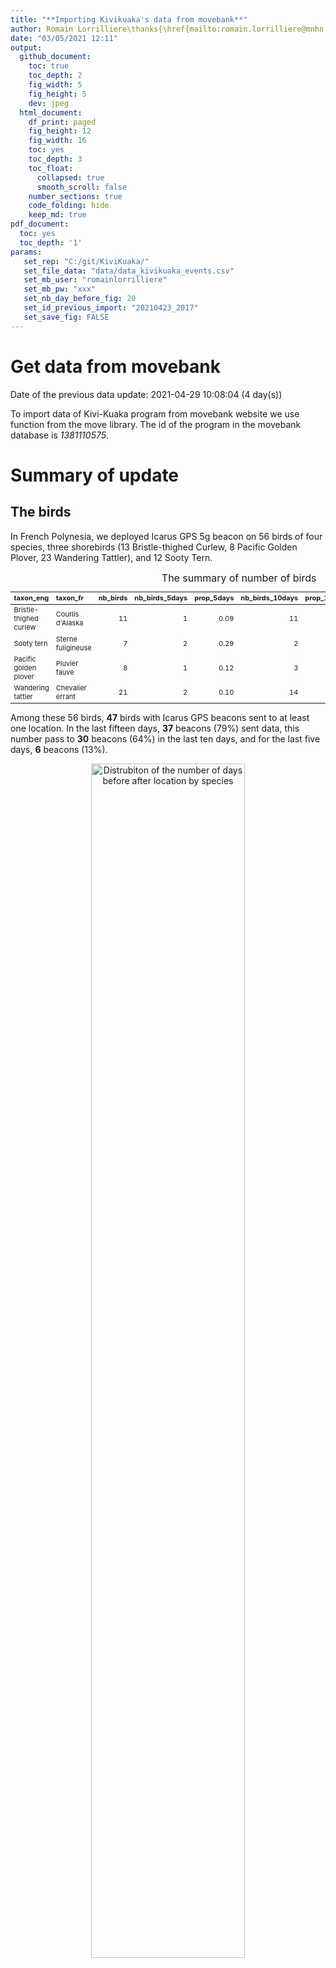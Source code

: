 ```yaml
---
title: "**Importing Kivikuaka's data from movebank**"
author: Romain Lorrilliere\thanks{\href{mailto:romain.lorrilliere@mnhn.fr}{\textit{romain.lorrilliere@mnhn.fr}}}
date: "03/05/2021 12:11"
output:
  github_document:
    toc: true
    toc_depth: 2
    fig_width: 5
    fig_height: 5
    dev: jpeg    
  html_document:
    df_print: paged
    fig_height: 12
    fig_width: 16
    toc: yes
    toc_depth: 3
    toc_float:
      collapsed: true
      smooth_scroll: false
    number_sections: true
    code_folding: hide
    keep_md: true
pdf_document:
  toc: yes
  toc_depth: '1'
params: 
   set_rep: "C:/git/KiviKuaka/"
   set_file_data: "data/data_kivikuaka_events.csv"
   set_mb_user: "romainlorrilliere"
   set_mb_pw: "xxx"
   set_nb_day_before_fig: 20
   set_id_previous_import: "20210423_2017"
   set_save_fig: FALSE 
---
```
















# Get data from movebank










Date of the previous data update: 2021-04-29 10:08:04 (4 day(s))



To import data of Kivi-Kuaka program from movebank website we use function from the move library. 
The id of the program in the movebank database is _1381110575_.




# Summary of update

## The birds


In French Polynesia, we deployed Icarus GPS 5g beacon on 56 birds of four species, three shorebirds (13 Bristle-thighed Curlew, 8 Pacific Golden Plover, 23 Wandering Tattler), and 12 Sooty Tern. 



<table class="table table-hover" style="font-size: 11px; width: auto !important; margin-left: auto; margin-right: auto;">
<caption style="font-size: initial !important;">The summary of number of birds</caption>
 <thead>
  <tr>
   <th style="text-align:left;position: sticky; top:0; background-color: #FFFFFF;"> taxon_eng </th>
   <th style="text-align:left;position: sticky; top:0; background-color: #FFFFFF;"> taxon_fr </th>
   <th style="text-align:right;position: sticky; top:0; background-color: #FFFFFF;"> nb_birds </th>
   <th style="text-align:right;position: sticky; top:0; background-color: #FFFFFF;"> nb_birds_5days </th>
   <th style="text-align:right;position: sticky; top:0; background-color: #FFFFFF;"> prop_5days </th>
   <th style="text-align:right;position: sticky; top:0; background-color: #FFFFFF;"> nb_birds_10days </th>
   <th style="text-align:right;position: sticky; top:0; background-color: #FFFFFF;"> prop_10days </th>
   <th style="text-align:right;position: sticky; top:0; background-color: #FFFFFF;"> nb_birds_15days </th>
   <th style="text-align:right;position: sticky; top:0; background-color: #FFFFFF;"> prop_15days </th>
  </tr>
 </thead>
<tbody>
  <tr>
   <td style="text-align:left;"> Bristle-thighed curlew </td>
   <td style="text-align:left;"> Courlis d'Alaska </td>
   <td style="text-align:right;"> 11 </td>
   <td style="text-align:right;"> 1 </td>
   <td style="text-align:right;"> 0.09 </td>
   <td style="text-align:right;"> 11 </td>
   <td style="text-align:right;"> 1.00 </td>
   <td style="text-align:right;"> 11 </td>
   <td style="text-align:right;"> 1.00 </td>
  </tr>
  <tr>
   <td style="text-align:left;"> Sooty tern </td>
   <td style="text-align:left;"> Sterne fuligineuse </td>
   <td style="text-align:right;"> 7 </td>
   <td style="text-align:right;"> 2 </td>
   <td style="text-align:right;"> 0.29 </td>
   <td style="text-align:right;"> 2 </td>
   <td style="text-align:right;"> 0.29 </td>
   <td style="text-align:right;"> 4 </td>
   <td style="text-align:right;"> 0.57 </td>
  </tr>
  <tr>
   <td style="text-align:left;"> Pacific golden plover </td>
   <td style="text-align:left;"> Pluvier fauve </td>
   <td style="text-align:right;"> 8 </td>
   <td style="text-align:right;"> 1 </td>
   <td style="text-align:right;"> 0.12 </td>
   <td style="text-align:right;"> 3 </td>
   <td style="text-align:right;"> 0.38 </td>
   <td style="text-align:right;"> 5 </td>
   <td style="text-align:right;"> 0.62 </td>
  </tr>
  <tr>
   <td style="text-align:left;"> Wandering tattler </td>
   <td style="text-align:left;"> Chevalier errant </td>
   <td style="text-align:right;"> 21 </td>
   <td style="text-align:right;"> 2 </td>
   <td style="text-align:right;"> 0.10 </td>
   <td style="text-align:right;"> 14 </td>
   <td style="text-align:right;"> 0.67 </td>
   <td style="text-align:right;"> 17 </td>
   <td style="text-align:right;"> 0.81 </td>
  </tr>
</tbody>
</table>



Among these 56 birds, __47__ birds with Icarus GPS beacons sent to at least one location. In the last fifteen days, __37__ beacons (79%) sent data, this number pass to __30__ beacons (64%) in the last ten days, and for the last five days, __6__ beacons (13%).




<div class="figure" style="text-align: center">
<img src="importing_dataGPS_files/figure-html/fig.silence-1.png" alt="Distrubiton of the number of days before after location by species" width="70%" />
<p class="caption">Distrubiton of the number of days before after location by species</p>
</div>


## The new events




In the events database, there are 5484 data, but some do not have a valid location. 
There are __3282__ data with location, that corresponds to 60\%.




There are __27__ new data since the last update 2021-04-29 10:08:04 (4 day(s)). 




## The events by day




<div class="figure" style="text-align: center">
<img src="importing_dataGPS_files/figure-html/bird_day-1.png" alt="The bird locations by day for the Wandering tattler during the last 30 days" width="100%" />
<p class="caption">The bird locations by day for the Wandering tattler during the last 30 days</p>
</div><div class="figure" style="text-align: center">
<img src="importing_dataGPS_files/figure-html/bird_day-2.png" alt="The bird locations by day for the Bristle-thighed curlew during the last 30 days" width="100%" />
<p class="caption">The bird locations by day for the Bristle-thighed curlew during the last 30 days</p>
</div><div class="figure" style="text-align: center">
<img src="importing_dataGPS_files/figure-html/bird_day-3.png" alt="The bird locations by day for the Pacific golden plover during the last 30 days" width="100%" />
<p class="caption">The bird locations by day for the Pacific golden plover during the last 30 days</p>
</div><div class="figure" style="text-align: center">
<img src="importing_dataGPS_files/figure-html/bird_day-4.png" alt="The bird locations by day for the Sooty tern during the last 30 days" width="100%" />
<p class="caption">The bird locations by day for the Sooty tern during the last 30 days</p>
</div>

# The recent moves









```
## Reading layer `pacific_cost' from data source `C:\git\KiviKuaka\GIS\pacific_cost.shp' using driver `ESRI Shapefile'
## Simple feature collection with 13785 features and 1 field
## geometry type:  MULTIPOLYGON
## dimension:      XY
## bbox:           xmin: -179.9988 ymin: -27.90018 xmax: 180 ymax: 20.55373
## geographic CRS: WGS 84
## Reading layer `pacific_water' from data source `C:\git\KiviKuaka\GIS\pacific_water.shp' using driver `ESRI Shapefile'
## Simple feature collection with 21 features and 2 fields
## geometry type:  MULTIPOLYGON
## dimension:      XY
## bbox:           xmin: -180 ymin: -31.24447 xmax: 180 ymax: 23.89565
## geographic CRS: WGS 84
## figure c:/GIT/kivikuaka/output/map_new_C01_red.png
```

```
## Reading layer `pacific_cost' from data source `C:\git\KiviKuaka\GIS\pacific_cost.shp' using driver `ESRI Shapefile'
## Simple feature collection with 13785 features and 1 field
## geometry type:  MULTIPOLYGON
## dimension:      XY
## bbox:           xmin: -179.9988 ymin: -27.90018 xmax: 180 ymax: 20.55373
## geographic CRS: WGS 84
## Reading layer `pacific_water' from data source `C:\git\KiviKuaka\GIS\pacific_water.shp' using driver `ESRI Shapefile'
## Simple feature collection with 21 features and 2 fields
## geometry type:  MULTIPOLYGON
## dimension:      XY
## bbox:           xmin: -180 ymin: -31.24447 xmax: 180 ymax: 23.89565
## geographic CRS: WGS 84
## figure c:/GIT/kivikuaka/output/map_new_C02_red.png
```

<div class="figure" style="text-align: center">
<img src="importing_dataGPS_files/figure-html/tracks_birds-1.png" alt="The last ten days moves of the Bristle-thighed curlew C01_red named Teraimarama. Yellow dots for the new locations" width="100%" />
<p class="caption">The last ten days moves of the Bristle-thighed curlew C01_red named Teraimarama. Yellow dots for the new locations</p>
</div>

```
## Reading layer `pacific_cost' from data source `C:\git\KiviKuaka\GIS\pacific_cost.shp' using driver `ESRI Shapefile'
## Simple feature collection with 13785 features and 1 field
## geometry type:  MULTIPOLYGON
## dimension:      XY
## bbox:           xmin: -179.9988 ymin: -27.90018 xmax: 180 ymax: 20.55373
## geographic CRS: WGS 84
## Reading layer `pacific_water' from data source `C:\git\KiviKuaka\GIS\pacific_water.shp' using driver `ESRI Shapefile'
## Simple feature collection with 21 features and 2 fields
## geometry type:  MULTIPOLYGON
## dimension:      XY
## bbox:           xmin: -180 ymin: -31.24447 xmax: 180 ymax: 23.89565
## geographic CRS: WGS 84
## figure c:/GIT/kivikuaka/output/map_new_C03_red.png
```

<div class="figure" style="text-align: center">
<img src="importing_dataGPS_files/figure-html/tracks_birds-2.png" alt="The last ten days moves of the Bristle-thighed curlew C02_red named Temanu. Yellow dots for the new locations" width="100%" />
<p class="caption">The last ten days moves of the Bristle-thighed curlew C02_red named Temanu. Yellow dots for the new locations</p>
</div>

```
## Reading layer `pacific_cost' from data source `C:\git\KiviKuaka\GIS\pacific_cost.shp' using driver `ESRI Shapefile'
## Simple feature collection with 13785 features and 1 field
## geometry type:  MULTIPOLYGON
## dimension:      XY
## bbox:           xmin: -179.9988 ymin: -27.90018 xmax: 180 ymax: 20.55373
## geographic CRS: WGS 84
## Reading layer `pacific_water' from data source `C:\git\KiviKuaka\GIS\pacific_water.shp' using driver `ESRI Shapefile'
## Simple feature collection with 21 features and 2 fields
## geometry type:  MULTIPOLYGON
## dimension:      XY
## bbox:           xmin: -180 ymin: -31.24447 xmax: 180 ymax: 23.89565
## geographic CRS: WGS 84
## figure c:/GIT/kivikuaka/output/map_new_C04_red.png
```

<div class="figure" style="text-align: center">
<img src="importing_dataGPS_files/figure-html/tracks_birds-3.png" alt="The last ten days moves of the Bristle-thighed curlew C03_red named Manurere. Yellow dots for the new locations" width="100%" />
<p class="caption">The last ten days moves of the Bristle-thighed curlew C03_red named Manurere. Yellow dots for the new locations</p>
</div>

```
## Reading layer `pacific_cost' from data source `C:\git\KiviKuaka\GIS\pacific_cost.shp' using driver `ESRI Shapefile'
## Simple feature collection with 13785 features and 1 field
## geometry type:  MULTIPOLYGON
## dimension:      XY
## bbox:           xmin: -179.9988 ymin: -27.90018 xmax: 180 ymax: 20.55373
## geographic CRS: WGS 84
## Reading layer `pacific_water' from data source `C:\git\KiviKuaka\GIS\pacific_water.shp' using driver `ESRI Shapefile'
## Simple feature collection with 21 features and 2 fields
## geometry type:  MULTIPOLYGON
## dimension:      XY
## bbox:           xmin: -180 ymin: -31.24447 xmax: 180 ymax: 23.89565
## geographic CRS: WGS 84
## figure c:/GIT/kivikuaka/output/map_new_C05_red.png
```

<div class="figure" style="text-align: center">
<img src="importing_dataGPS_files/figure-html/tracks_birds-4.png" alt="The last ten days moves of the Bristle-thighed curlew C04_red. Yellow dots for the new locations" width="100%" />
<p class="caption">The last ten days moves of the Bristle-thighed curlew C04_red. Yellow dots for the new locations</p>
</div>

```
## Reading layer `pacific_cost' from data source `C:\git\KiviKuaka\GIS\pacific_cost.shp' using driver `ESRI Shapefile'
## Simple feature collection with 13785 features and 1 field
## geometry type:  MULTIPOLYGON
## dimension:      XY
## bbox:           xmin: -179.9988 ymin: -27.90018 xmax: 180 ymax: 20.55373
## geographic CRS: WGS 84
## Reading layer `pacific_water' from data source `C:\git\KiviKuaka\GIS\pacific_water.shp' using driver `ESRI Shapefile'
## Simple feature collection with 21 features and 2 fields
## geometry type:  MULTIPOLYGON
## dimension:      XY
## bbox:           xmin: -180 ymin: -31.24447 xmax: 180 ymax: 23.89565
## geographic CRS: WGS 84
## figure c:/GIT/kivikuaka/output/map_new_C06_red.png
```

<div class="figure" style="text-align: center">
<img src="importing_dataGPS_files/figure-html/tracks_birds-5.png" alt="The last ten days moves of the Bristle-thighed curlew C05_red named Heirua. Yellow dots for the new locations" width="100%" />
<p class="caption">The last ten days moves of the Bristle-thighed curlew C05_red named Heirua. Yellow dots for the new locations</p>
</div>

```
## Reading layer `pacific_cost' from data source `C:\git\KiviKuaka\GIS\pacific_cost.shp' using driver `ESRI Shapefile'
## Simple feature collection with 13785 features and 1 field
## geometry type:  MULTIPOLYGON
## dimension:      XY
## bbox:           xmin: -179.9988 ymin: -27.90018 xmax: 180 ymax: 20.55373
## geographic CRS: WGS 84
## Reading layer `pacific_water' from data source `C:\git\KiviKuaka\GIS\pacific_water.shp' using driver `ESRI Shapefile'
## Simple feature collection with 21 features and 2 fields
## geometry type:  MULTIPOLYGON
## dimension:      XY
## bbox:           xmin: -180 ymin: -31.24447 xmax: 180 ymax: 23.89565
## geographic CRS: WGS 84
## figure c:/GIT/kivikuaka/output/map_new_C07_red.png
```

<div class="figure" style="text-align: center">
<img src="importing_dataGPS_files/figure-html/tracks_birds-6.png" alt="The last ten days moves of the Bristle-thighed curlew C06_red. Yellow dots for the new locations" width="100%" />
<p class="caption">The last ten days moves of the Bristle-thighed curlew C06_red. Yellow dots for the new locations</p>
</div>

```
## Reading layer `pacific_cost' from data source `C:\git\KiviKuaka\GIS\pacific_cost.shp' using driver `ESRI Shapefile'
## Simple feature collection with 13785 features and 1 field
## geometry type:  MULTIPOLYGON
## dimension:      XY
## bbox:           xmin: -179.9988 ymin: -27.90018 xmax: 180 ymax: 20.55373
## geographic CRS: WGS 84
## Reading layer `pacific_water' from data source `C:\git\KiviKuaka\GIS\pacific_water.shp' using driver `ESRI Shapefile'
## Simple feature collection with 21 features and 2 fields
## geometry type:  MULTIPOLYGON
## dimension:      XY
## bbox:           xmin: -180 ymin: -31.24447 xmax: 180 ymax: 23.89565
## geographic CRS: WGS 84
## figure c:/GIT/kivikuaka/output/map_new_C08_red.png
```

<div class="figure" style="text-align: center">
<img src="importing_dataGPS_files/figure-html/tracks_birds-7.png" alt="The last ten days moves of the Bristle-thighed curlew C07_red. Yellow dots for the new locations" width="100%" />
<p class="caption">The last ten days moves of the Bristle-thighed curlew C07_red. Yellow dots for the new locations</p>
</div>

```
## Reading layer `pacific_cost' from data source `C:\git\KiviKuaka\GIS\pacific_cost.shp' using driver `ESRI Shapefile'
## Simple feature collection with 13785 features and 1 field
## geometry type:  MULTIPOLYGON
## dimension:      XY
## bbox:           xmin: -179.9988 ymin: -27.90018 xmax: 180 ymax: 20.55373
## geographic CRS: WGS 84
## Reading layer `pacific_water' from data source `C:\git\KiviKuaka\GIS\pacific_water.shp' using driver `ESRI Shapefile'
## Simple feature collection with 21 features and 2 fields
## geometry type:  MULTIPOLYGON
## dimension:      XY
## bbox:           xmin: -180 ymin: -31.24447 xmax: 180 ymax: 23.89565
## geographic CRS: WGS 84
## figure c:/GIT/kivikuaka/output/map_new_C09_red.png
```

<div class="figure" style="text-align: center">
<img src="importing_dataGPS_files/figure-html/tracks_birds-8.png" alt="The last ten days moves of the Bristle-thighed curlew C08_red. Yellow dots for the new locations" width="100%" />
<p class="caption">The last ten days moves of the Bristle-thighed curlew C08_red. Yellow dots for the new locations</p>
</div>

```
## Reading layer `pacific_cost' from data source `C:\git\KiviKuaka\GIS\pacific_cost.shp' using driver `ESRI Shapefile'
## Simple feature collection with 13785 features and 1 field
## geometry type:  MULTIPOLYGON
## dimension:      XY
## bbox:           xmin: -179.9988 ymin: -27.90018 xmax: 180 ymax: 20.55373
## geographic CRS: WGS 84
## Reading layer `pacific_water' from data source `C:\git\KiviKuaka\GIS\pacific_water.shp' using driver `ESRI Shapefile'
## Simple feature collection with 21 features and 2 fields
## geometry type:  MULTIPOLYGON
## dimension:      XY
## bbox:           xmin: -180 ymin: -31.24447 xmax: 180 ymax: 23.89565
## geographic CRS: WGS 84
## figure c:/GIT/kivikuaka/output/map_new_C11_red.png
```

<div class="figure" style="text-align: center">
<img src="importing_dataGPS_files/figure-html/tracks_birds-9.png" alt="The last ten days moves of the Bristle-thighed curlew C09_red. Yellow dots for the new locations" width="100%" />
<p class="caption">The last ten days moves of the Bristle-thighed curlew C09_red. Yellow dots for the new locations</p>
</div>

```
## Reading layer `pacific_cost' from data source `C:\git\KiviKuaka\GIS\pacific_cost.shp' using driver `ESRI Shapefile'
## Simple feature collection with 13785 features and 1 field
## geometry type:  MULTIPOLYGON
## dimension:      XY
## bbox:           xmin: -179.9988 ymin: -27.90018 xmax: 180 ymax: 20.55373
## geographic CRS: WGS 84
## Reading layer `pacific_water' from data source `C:\git\KiviKuaka\GIS\pacific_water.shp' using driver `ESRI Shapefile'
## Simple feature collection with 21 features and 2 fields
## geometry type:  MULTIPOLYGON
## dimension:      XY
## bbox:           xmin: -180 ymin: -31.24447 xmax: 180 ymax: 23.89565
## geographic CRS: WGS 84
## figure c:/GIT/kivikuaka/output/map_new_C12_red.png
```

<div class="figure" style="text-align: center">
<img src="importing_dataGPS_files/figure-html/tracks_birds-10.png" alt="The last ten days moves of the Bristle-thighed curlew C11_red. Yellow dots for the new locations" width="100%" />
<p class="caption">The last ten days moves of the Bristle-thighed curlew C11_red. Yellow dots for the new locations</p>
</div>

```
## Reading layer `pacific_cost' from data source `C:\git\KiviKuaka\GIS\pacific_cost.shp' using driver `ESRI Shapefile'
## Simple feature collection with 13785 features and 1 field
## geometry type:  MULTIPOLYGON
## dimension:      XY
## bbox:           xmin: -179.9988 ymin: -27.90018 xmax: 180 ymax: 20.55373
## geographic CRS: WGS 84
## Reading layer `pacific_water' from data source `C:\git\KiviKuaka\GIS\pacific_water.shp' using driver `ESRI Shapefile'
## Simple feature collection with 21 features and 2 fields
## geometry type:  MULTIPOLYGON
## dimension:      XY
## bbox:           xmin: -180 ymin: -31.24447 xmax: 180 ymax: 23.89565
## geographic CRS: WGS 84
## figure c:/GIT/kivikuaka/output/map_new_P00_red.png
```

<div class="figure" style="text-align: center">
<img src="importing_dataGPS_files/figure-html/tracks_birds-11.png" alt="The last ten days moves of the Bristle-thighed curlew C12_red. Yellow dots for the new locations" width="100%" />
<p class="caption">The last ten days moves of the Bristle-thighed curlew C12_red. Yellow dots for the new locations</p>
</div>

```
## Reading layer `pacific_cost' from data source `C:\git\KiviKuaka\GIS\pacific_cost.shp' using driver `ESRI Shapefile'
## Simple feature collection with 13785 features and 1 field
## geometry type:  MULTIPOLYGON
## dimension:      XY
## bbox:           xmin: -179.9988 ymin: -27.90018 xmax: 180 ymax: 20.55373
## geographic CRS: WGS 84
## Reading layer `pacific_water' from data source `C:\git\KiviKuaka\GIS\pacific_water.shp' using driver `ESRI Shapefile'
## Simple feature collection with 21 features and 2 fields
## geometry type:  MULTIPOLYGON
## dimension:      XY
## bbox:           xmin: -180 ymin: -31.24447 xmax: 180 ymax: 23.89565
## geographic CRS: WGS 84
## figure c:/GIT/kivikuaka/output/map_new_P01_red.png
```

<div class="figure" style="text-align: center">
<img src="importing_dataGPS_files/figure-html/tracks_birds-12.png" alt="The last ten days moves of the Pacific golden plover P00_red. Yellow dots for the new locations" width="100%" />
<p class="caption">The last ten days moves of the Pacific golden plover P00_red. Yellow dots for the new locations</p>
</div>

```
## Reading layer `pacific_cost' from data source `C:\git\KiviKuaka\GIS\pacific_cost.shp' using driver `ESRI Shapefile'
## Simple feature collection with 13785 features and 1 field
## geometry type:  MULTIPOLYGON
## dimension:      XY
## bbox:           xmin: -179.9988 ymin: -27.90018 xmax: 180 ymax: 20.55373
## geographic CRS: WGS 84
## Reading layer `pacific_water' from data source `C:\git\KiviKuaka\GIS\pacific_water.shp' using driver `ESRI Shapefile'
## Simple feature collection with 21 features and 2 fields
## geometry type:  MULTIPOLYGON
## dimension:      XY
## bbox:           xmin: -180 ymin: -31.24447 xmax: 180 ymax: 23.89565
## geographic CRS: WGS 84
## figure c:/GIT/kivikuaka/output/map_new_P04_red.png
```

<div class="figure" style="text-align: center">
<img src="importing_dataGPS_files/figure-html/tracks_birds-13.png" alt="The last ten days moves of the Pacific golden plover P01_red. Yellow dots for the new locations" width="100%" />
<p class="caption">The last ten days moves of the Pacific golden plover P01_red. Yellow dots for the new locations</p>
</div>

```
## Reading layer `pacific_cost' from data source `C:\git\KiviKuaka\GIS\pacific_cost.shp' using driver `ESRI Shapefile'
## Simple feature collection with 13785 features and 1 field
## geometry type:  MULTIPOLYGON
## dimension:      XY
## bbox:           xmin: -179.9988 ymin: -27.90018 xmax: 180 ymax: 20.55373
## geographic CRS: WGS 84
## Reading layer `pacific_water' from data source `C:\git\KiviKuaka\GIS\pacific_water.shp' using driver `ESRI Shapefile'
## Simple feature collection with 21 features and 2 fields
## geometry type:  MULTIPOLYGON
## dimension:      XY
## bbox:           xmin: -180 ymin: -31.24447 xmax: 180 ymax: 23.89565
## geographic CRS: WGS 84
## figure c:/GIT/kivikuaka/output/map_new_P05_red.png
```

<div class="figure" style="text-align: center">
<img src="importing_dataGPS_files/figure-html/tracks_birds-14.png" alt="The last ten days moves of the Pacific golden plover P04_red. Yellow dots for the new locations" width="100%" />
<p class="caption">The last ten days moves of the Pacific golden plover P04_red. Yellow dots for the new locations</p>
</div>

```
## Reading layer `pacific_cost' from data source `C:\git\KiviKuaka\GIS\pacific_cost.shp' using driver `ESRI Shapefile'
## Simple feature collection with 13785 features and 1 field
## geometry type:  MULTIPOLYGON
## dimension:      XY
## bbox:           xmin: -179.9988 ymin: -27.90018 xmax: 180 ymax: 20.55373
## geographic CRS: WGS 84
## Reading layer `pacific_water' from data source `C:\git\KiviKuaka\GIS\pacific_water.shp' using driver `ESRI Shapefile'
## Simple feature collection with 21 features and 2 fields
## geometry type:  MULTIPOLYGON
## dimension:      XY
## bbox:           xmin: -180 ymin: -31.24447 xmax: 180 ymax: 23.89565
## geographic CRS: WGS 84
## figure c:/GIT/kivikuaka/output/map_new_P06_red.png
```

<div class="figure" style="text-align: center">
<img src="importing_dataGPS_files/figure-html/tracks_birds-15.png" alt="The last ten days moves of the Pacific golden plover P05_red. Yellow dots for the new locations" width="100%" />
<p class="caption">The last ten days moves of the Pacific golden plover P05_red. Yellow dots for the new locations</p>
</div>

```
## Reading layer `pacific_cost' from data source `C:\git\KiviKuaka\GIS\pacific_cost.shp' using driver `ESRI Shapefile'
## Simple feature collection with 13785 features and 1 field
## geometry type:  MULTIPOLYGON
## dimension:      XY
## bbox:           xmin: -179.9988 ymin: -27.90018 xmax: 180 ymax: 20.55373
## geographic CRS: WGS 84
## Reading layer `pacific_water' from data source `C:\git\KiviKuaka\GIS\pacific_water.shp' using driver `ESRI Shapefile'
## Simple feature collection with 21 features and 2 fields
## geometry type:  MULTIPOLYGON
## dimension:      XY
## bbox:           xmin: -180 ymin: -31.24447 xmax: 180 ymax: 23.89565
## geographic CRS: WGS 84
## figure c:/GIT/kivikuaka/output/map_new_P07_red.png
```

<div class="figure" style="text-align: center">
<img src="importing_dataGPS_files/figure-html/tracks_birds-16.png" alt="The last ten days moves of the Pacific golden plover P06_red. Yellow dots for the new locations" width="100%" />
<p class="caption">The last ten days moves of the Pacific golden plover P06_red. Yellow dots for the new locations</p>
</div>

```
## Reading layer `pacific_cost' from data source `C:\git\KiviKuaka\GIS\pacific_cost.shp' using driver `ESRI Shapefile'
## Simple feature collection with 13785 features and 1 field
## geometry type:  MULTIPOLYGON
## dimension:      XY
## bbox:           xmin: -179.9988 ymin: -27.90018 xmax: 180 ymax: 20.55373
## geographic CRS: WGS 84
## Reading layer `pacific_water' from data source `C:\git\KiviKuaka\GIS\pacific_water.shp' using driver `ESRI Shapefile'
## Simple feature collection with 21 features and 2 fields
## geometry type:  MULTIPOLYGON
## dimension:      XY
## bbox:           xmin: -180 ymin: -31.24447 xmax: 180 ymax: 23.89565
## geographic CRS: WGS 84
## figure c:/GIT/kivikuaka/output/map_new_P08_red.png
```

<div class="figure" style="text-align: center">
<img src="importing_dataGPS_files/figure-html/tracks_birds-17.png" alt="The last ten days moves of the Pacific golden plover P07_red. Yellow dots for the new locations" width="100%" />
<p class="caption">The last ten days moves of the Pacific golden plover P07_red. Yellow dots for the new locations</p>
</div>

```
## Reading layer `pacific_cost' from data source `C:\git\KiviKuaka\GIS\pacific_cost.shp' using driver `ESRI Shapefile'
## Simple feature collection with 13785 features and 1 field
## geometry type:  MULTIPOLYGON
## dimension:      XY
## bbox:           xmin: -179.9988 ymin: -27.90018 xmax: 180 ymax: 20.55373
## geographic CRS: WGS 84
## Reading layer `pacific_water' from data source `C:\git\KiviKuaka\GIS\pacific_water.shp' using driver `ESRI Shapefile'
## Simple feature collection with 21 features and 2 fields
## geometry type:  MULTIPOLYGON
## dimension:      XY
## bbox:           xmin: -180 ymin: -31.24447 xmax: 180 ymax: 23.89565
## geographic CRS: WGS 84
## figure c:/GIT/kivikuaka/output/map_new_S04_red.png
```

<div class="figure" style="text-align: center">
<img src="importing_dataGPS_files/figure-html/tracks_birds-18.png" alt="The last ten days moves of the Pacific golden plover P08_red. Yellow dots for the new locations" width="100%" />
<p class="caption">The last ten days moves of the Pacific golden plover P08_red. Yellow dots for the new locations</p>
</div>

```
## Reading layer `pacific_cost' from data source `C:\git\KiviKuaka\GIS\pacific_cost.shp' using driver `ESRI Shapefile'
## Simple feature collection with 13785 features and 1 field
## geometry type:  MULTIPOLYGON
## dimension:      XY
## bbox:           xmin: -179.9988 ymin: -27.90018 xmax: 180 ymax: 20.55373
## geographic CRS: WGS 84
## Reading layer `pacific_water' from data source `C:\git\KiviKuaka\GIS\pacific_water.shp' using driver `ESRI Shapefile'
## Simple feature collection with 21 features and 2 fields
## geometry type:  MULTIPOLYGON
## dimension:      XY
## bbox:           xmin: -180 ymin: -31.24447 xmax: 180 ymax: 23.89565
## geographic CRS: WGS 84
## figure c:/GIT/kivikuaka/output/map_new_S06_red.png
```

<div class="figure" style="text-align: center">
<img src="importing_dataGPS_files/figure-html/tracks_birds-19.png" alt="The last ten days moves of the Sooty tern S04_red. Yellow dots for the new locations" width="100%" />
<p class="caption">The last ten days moves of the Sooty tern S04_red. Yellow dots for the new locations</p>
</div>

```
## Reading layer `pacific_cost' from data source `C:\git\KiviKuaka\GIS\pacific_cost.shp' using driver `ESRI Shapefile'
## Simple feature collection with 13785 features and 1 field
## geometry type:  MULTIPOLYGON
## dimension:      XY
## bbox:           xmin: -179.9988 ymin: -27.90018 xmax: 180 ymax: 20.55373
## geographic CRS: WGS 84
## Reading layer `pacific_water' from data source `C:\git\KiviKuaka\GIS\pacific_water.shp' using driver `ESRI Shapefile'
## Simple feature collection with 21 features and 2 fields
## geometry type:  MULTIPOLYGON
## dimension:      XY
## bbox:           xmin: -180 ymin: -31.24447 xmax: 180 ymax: 23.89565
## geographic CRS: WGS 84
## figure c:/GIT/kivikuaka/output/map_new_S08_red.png
```

<div class="figure" style="text-align: center">
<img src="importing_dataGPS_files/figure-html/tracks_birds-20.png" alt="The last ten days moves of the Sooty tern S06_red. Yellow dots for the new locations" width="100%" />
<p class="caption">The last ten days moves of the Sooty tern S06_red. Yellow dots for the new locations</p>
</div>

```
## Reading layer `pacific_cost' from data source `C:\git\KiviKuaka\GIS\pacific_cost.shp' using driver `ESRI Shapefile'
## Simple feature collection with 13785 features and 1 field
## geometry type:  MULTIPOLYGON
## dimension:      XY
## bbox:           xmin: -179.9988 ymin: -27.90018 xmax: 180 ymax: 20.55373
## geographic CRS: WGS 84
## Reading layer `pacific_water' from data source `C:\git\KiviKuaka\GIS\pacific_water.shp' using driver `ESRI Shapefile'
## Simple feature collection with 21 features and 2 fields
## geometry type:  MULTIPOLYGON
## dimension:      XY
## bbox:           xmin: -180 ymin: -31.24447 xmax: 180 ymax: 23.89565
## geographic CRS: WGS 84
## figure c:/GIT/kivikuaka/output/map_new_S09_red.png
```

<div class="figure" style="text-align: center">
<img src="importing_dataGPS_files/figure-html/tracks_birds-21.png" alt="The last ten days moves of the Sooty tern S08_red. Yellow dots for the new locations" width="100%" />
<p class="caption">The last ten days moves of the Sooty tern S08_red. Yellow dots for the new locations</p>
</div>

```
## Reading layer `pacific_cost' from data source `C:\git\KiviKuaka\GIS\pacific_cost.shp' using driver `ESRI Shapefile'
## Simple feature collection with 13785 features and 1 field
## geometry type:  MULTIPOLYGON
## dimension:      XY
## bbox:           xmin: -179.9988 ymin: -27.90018 xmax: 180 ymax: 20.55373
## geographic CRS: WGS 84
## Reading layer `pacific_water' from data source `C:\git\KiviKuaka\GIS\pacific_water.shp' using driver `ESRI Shapefile'
## Simple feature collection with 21 features and 2 fields
## geometry type:  MULTIPOLYGON
## dimension:      XY
## bbox:           xmin: -180 ymin: -31.24447 xmax: 180 ymax: 23.89565
## geographic CRS: WGS 84
## figure c:/GIT/kivikuaka/output/map_new_S11_red.png
```

<div class="figure" style="text-align: center">
<img src="importing_dataGPS_files/figure-html/tracks_birds-22.png" alt="The last ten days moves of the Sooty tern S09_red. Yellow dots for the new locations" width="100%" />
<p class="caption">The last ten days moves of the Sooty tern S09_red. Yellow dots for the new locations</p>
</div>

```
## Reading layer `pacific_cost' from data source `C:\git\KiviKuaka\GIS\pacific_cost.shp' using driver `ESRI Shapefile'
## Simple feature collection with 13785 features and 1 field
## geometry type:  MULTIPOLYGON
## dimension:      XY
## bbox:           xmin: -179.9988 ymin: -27.90018 xmax: 180 ymax: 20.55373
## geographic CRS: WGS 84
## Reading layer `pacific_water' from data source `C:\git\KiviKuaka\GIS\pacific_water.shp' using driver `ESRI Shapefile'
## Simple feature collection with 21 features and 2 fields
## geometry type:  MULTIPOLYGON
## dimension:      XY
## bbox:           xmin: -180 ymin: -31.24447 xmax: 180 ymax: 23.89565
## geographic CRS: WGS 84
## figure c:/GIT/kivikuaka/output/map_new_S12_red.png
```

<div class="figure" style="text-align: center">
<img src="importing_dataGPS_files/figure-html/tracks_birds-23.png" alt="The last ten days moves of the Sooty tern S11_red. Yellow dots for the new locations" width="100%" />
<p class="caption">The last ten days moves of the Sooty tern S11_red. Yellow dots for the new locations</p>
</div>

```
## Reading layer `pacific_cost' from data source `C:\git\KiviKuaka\GIS\pacific_cost.shp' using driver `ESRI Shapefile'
## Simple feature collection with 13785 features and 1 field
## geometry type:  MULTIPOLYGON
## dimension:      XY
## bbox:           xmin: -179.9988 ymin: -27.90018 xmax: 180 ymax: 20.55373
## geographic CRS: WGS 84
## Reading layer `pacific_water' from data source `C:\git\KiviKuaka\GIS\pacific_water.shp' using driver `ESRI Shapefile'
## Simple feature collection with 21 features and 2 fields
## geometry type:  MULTIPOLYGON
## dimension:      XY
## bbox:           xmin: -180 ymin: -31.24447 xmax: 180 ymax: 23.89565
## geographic CRS: WGS 84
## figure c:/GIT/kivikuaka/output/map_new_T02_red.png
```

<div class="figure" style="text-align: center">
<img src="importing_dataGPS_files/figure-html/tracks_birds-24.png" alt="The last ten days moves of the Sooty tern S12_red. Yellow dots for the new locations" width="100%" />
<p class="caption">The last ten days moves of the Sooty tern S12_red. Yellow dots for the new locations</p>
</div>

```
## Reading layer `pacific_cost' from data source `C:\git\KiviKuaka\GIS\pacific_cost.shp' using driver `ESRI Shapefile'
## Simple feature collection with 13785 features and 1 field
## geometry type:  MULTIPOLYGON
## dimension:      XY
## bbox:           xmin: -179.9988 ymin: -27.90018 xmax: 180 ymax: 20.55373
## geographic CRS: WGS 84
## Reading layer `pacific_water' from data source `C:\git\KiviKuaka\GIS\pacific_water.shp' using driver `ESRI Shapefile'
## Simple feature collection with 21 features and 2 fields
## geometry type:  MULTIPOLYGON
## dimension:      XY
## bbox:           xmin: -180 ymin: -31.24447 xmax: 180 ymax: 23.89565
## geographic CRS: WGS 84
## figure c:/GIT/kivikuaka/output/map_new_T04_red.png
```

<div class="figure" style="text-align: center">
<img src="importing_dataGPS_files/figure-html/tracks_birds-25.png" alt="The last ten days moves of the Wandering tattler T02_red. Yellow dots for the new locations" width="100%" />
<p class="caption">The last ten days moves of the Wandering tattler T02_red. Yellow dots for the new locations</p>
</div>

```
## Reading layer `pacific_cost' from data source `C:\git\KiviKuaka\GIS\pacific_cost.shp' using driver `ESRI Shapefile'
## Simple feature collection with 13785 features and 1 field
## geometry type:  MULTIPOLYGON
## dimension:      XY
## bbox:           xmin: -179.9988 ymin: -27.90018 xmax: 180 ymax: 20.55373
## geographic CRS: WGS 84
## Reading layer `pacific_water' from data source `C:\git\KiviKuaka\GIS\pacific_water.shp' using driver `ESRI Shapefile'
## Simple feature collection with 21 features and 2 fields
## geometry type:  MULTIPOLYGON
## dimension:      XY
## bbox:           xmin: -180 ymin: -31.24447 xmax: 180 ymax: 23.89565
## geographic CRS: WGS 84
## figure c:/GIT/kivikuaka/output/map_new_T05_red.png
```

<div class="figure" style="text-align: center">
<img src="importing_dataGPS_files/figure-html/tracks_birds-26.png" alt="The last ten days moves of the Wandering tattler T04_red. Yellow dots for the new locations" width="100%" />
<p class="caption">The last ten days moves of the Wandering tattler T04_red. Yellow dots for the new locations</p>
</div>

```
## Reading layer `pacific_cost' from data source `C:\git\KiviKuaka\GIS\pacific_cost.shp' using driver `ESRI Shapefile'
## Simple feature collection with 13785 features and 1 field
## geometry type:  MULTIPOLYGON
## dimension:      XY
## bbox:           xmin: -179.9988 ymin: -27.90018 xmax: 180 ymax: 20.55373
## geographic CRS: WGS 84
## Reading layer `pacific_water' from data source `C:\git\KiviKuaka\GIS\pacific_water.shp' using driver `ESRI Shapefile'
## Simple feature collection with 21 features and 2 fields
## geometry type:  MULTIPOLYGON
## dimension:      XY
## bbox:           xmin: -180 ymin: -31.24447 xmax: 180 ymax: 23.89565
## geographic CRS: WGS 84
## figure c:/GIT/kivikuaka/output/map_new_T06_red.png
```

<div class="figure" style="text-align: center">
<img src="importing_dataGPS_files/figure-html/tracks_birds-27.png" alt="The last ten days moves of the Wandering tattler T05_red. Yellow dots for the new locations" width="100%" />
<p class="caption">The last ten days moves of the Wandering tattler T05_red. Yellow dots for the new locations</p>
</div>

```
## Reading layer `pacific_cost' from data source `C:\git\KiviKuaka\GIS\pacific_cost.shp' using driver `ESRI Shapefile'
## Simple feature collection with 13785 features and 1 field
## geometry type:  MULTIPOLYGON
## dimension:      XY
## bbox:           xmin: -179.9988 ymin: -27.90018 xmax: 180 ymax: 20.55373
## geographic CRS: WGS 84
## Reading layer `pacific_water' from data source `C:\git\KiviKuaka\GIS\pacific_water.shp' using driver `ESRI Shapefile'
## Simple feature collection with 21 features and 2 fields
## geometry type:  MULTIPOLYGON
## dimension:      XY
## bbox:           xmin: -180 ymin: -31.24447 xmax: 180 ymax: 23.89565
## geographic CRS: WGS 84
## figure c:/GIT/kivikuaka/output/map_new_T08_red.png
```

<div class="figure" style="text-align: center">
<img src="importing_dataGPS_files/figure-html/tracks_birds-28.png" alt="The last ten days moves of the Wandering tattler T06_red. Yellow dots for the new locations" width="100%" />
<p class="caption">The last ten days moves of the Wandering tattler T06_red. Yellow dots for the new locations</p>
</div>

```
## Reading layer `pacific_cost' from data source `C:\git\KiviKuaka\GIS\pacific_cost.shp' using driver `ESRI Shapefile'
## Simple feature collection with 13785 features and 1 field
## geometry type:  MULTIPOLYGON
## dimension:      XY
## bbox:           xmin: -179.9988 ymin: -27.90018 xmax: 180 ymax: 20.55373
## geographic CRS: WGS 84
## Reading layer `pacific_water' from data source `C:\git\KiviKuaka\GIS\pacific_water.shp' using driver `ESRI Shapefile'
## Simple feature collection with 21 features and 2 fields
## geometry type:  MULTIPOLYGON
## dimension:      XY
## bbox:           xmin: -180 ymin: -31.24447 xmax: 180 ymax: 23.89565
## geographic CRS: WGS 84
## figure c:/GIT/kivikuaka/output/map_new_T09_red.png
```

<div class="figure" style="text-align: center">
<img src="importing_dataGPS_files/figure-html/tracks_birds-29.png" alt="The last ten days moves of the Wandering tattler T08_red. Yellow dots for the new locations" width="100%" />
<p class="caption">The last ten days moves of the Wandering tattler T08_red. Yellow dots for the new locations</p>
</div>

```
## Reading layer `pacific_cost' from data source `C:\git\KiviKuaka\GIS\pacific_cost.shp' using driver `ESRI Shapefile'
## Simple feature collection with 13785 features and 1 field
## geometry type:  MULTIPOLYGON
## dimension:      XY
## bbox:           xmin: -179.9988 ymin: -27.90018 xmax: 180 ymax: 20.55373
## geographic CRS: WGS 84
## Reading layer `pacific_water' from data source `C:\git\KiviKuaka\GIS\pacific_water.shp' using driver `ESRI Shapefile'
## Simple feature collection with 21 features and 2 fields
## geometry type:  MULTIPOLYGON
## dimension:      XY
## bbox:           xmin: -180 ymin: -31.24447 xmax: 180 ymax: 23.89565
## geographic CRS: WGS 84
## figure c:/GIT/kivikuaka/output/map_new_T10_red.png
```

<div class="figure" style="text-align: center">
<img src="importing_dataGPS_files/figure-html/tracks_birds-30.png" alt="The last ten days moves of the Wandering tattler T09_red. Yellow dots for the new locations" width="100%" />
<p class="caption">The last ten days moves of the Wandering tattler T09_red. Yellow dots for the new locations</p>
</div>

```
## Reading layer `pacific_cost' from data source `C:\git\KiviKuaka\GIS\pacific_cost.shp' using driver `ESRI Shapefile'
## Simple feature collection with 13785 features and 1 field
## geometry type:  MULTIPOLYGON
## dimension:      XY
## bbox:           xmin: -179.9988 ymin: -27.90018 xmax: 180 ymax: 20.55373
## geographic CRS: WGS 84
## Reading layer `pacific_water' from data source `C:\git\KiviKuaka\GIS\pacific_water.shp' using driver `ESRI Shapefile'
## Simple feature collection with 21 features and 2 fields
## geometry type:  MULTIPOLYGON
## dimension:      XY
## bbox:           xmin: -180 ymin: -31.24447 xmax: 180 ymax: 23.89565
## geographic CRS: WGS 84
## figure c:/GIT/kivikuaka/output/map_new_T11_red.png
```

<div class="figure" style="text-align: center">
<img src="importing_dataGPS_files/figure-html/tracks_birds-31.png" alt="The last ten days moves of the Wandering tattler T10_red. Yellow dots for the new locations" width="100%" />
<p class="caption">The last ten days moves of the Wandering tattler T10_red. Yellow dots for the new locations</p>
</div>

```
## Reading layer `pacific_cost' from data source `C:\git\KiviKuaka\GIS\pacific_cost.shp' using driver `ESRI Shapefile'
## Simple feature collection with 13785 features and 1 field
## geometry type:  MULTIPOLYGON
## dimension:      XY
## bbox:           xmin: -179.9988 ymin: -27.90018 xmax: 180 ymax: 20.55373
## geographic CRS: WGS 84
## Reading layer `pacific_water' from data source `C:\git\KiviKuaka\GIS\pacific_water.shp' using driver `ESRI Shapefile'
## Simple feature collection with 21 features and 2 fields
## geometry type:  MULTIPOLYGON
## dimension:      XY
## bbox:           xmin: -180 ymin: -31.24447 xmax: 180 ymax: 23.89565
## geographic CRS: WGS 84
## figure c:/GIT/kivikuaka/output/map_new_T13_red.png
```

<div class="figure" style="text-align: center">
<img src="importing_dataGPS_files/figure-html/tracks_birds-32.png" alt="The last ten days moves of the Wandering tattler T11_red. Yellow dots for the new locations" width="100%" />
<p class="caption">The last ten days moves of the Wandering tattler T11_red. Yellow dots for the new locations</p>
</div>

```
## Reading layer `pacific_cost' from data source `C:\git\KiviKuaka\GIS\pacific_cost.shp' using driver `ESRI Shapefile'
## Simple feature collection with 13785 features and 1 field
## geometry type:  MULTIPOLYGON
## dimension:      XY
## bbox:           xmin: -179.9988 ymin: -27.90018 xmax: 180 ymax: 20.55373
## geographic CRS: WGS 84
## Reading layer `pacific_water' from data source `C:\git\KiviKuaka\GIS\pacific_water.shp' using driver `ESRI Shapefile'
## Simple feature collection with 21 features and 2 fields
## geometry type:  MULTIPOLYGON
## dimension:      XY
## bbox:           xmin: -180 ymin: -31.24447 xmax: 180 ymax: 23.89565
## geographic CRS: WGS 84
## figure c:/GIT/kivikuaka/output/map_new_T14_red.png
```

<div class="figure" style="text-align: center">
<img src="importing_dataGPS_files/figure-html/tracks_birds-33.png" alt="The last ten days moves of the Wandering tattler T13_red. Yellow dots for the new locations" width="100%" />
<p class="caption">The last ten days moves of the Wandering tattler T13_red. Yellow dots for the new locations</p>
</div>

```
## Reading layer `pacific_cost' from data source `C:\git\KiviKuaka\GIS\pacific_cost.shp' using driver `ESRI Shapefile'
## Simple feature collection with 13785 features and 1 field
## geometry type:  MULTIPOLYGON
## dimension:      XY
## bbox:           xmin: -179.9988 ymin: -27.90018 xmax: 180 ymax: 20.55373
## geographic CRS: WGS 84
## Reading layer `pacific_water' from data source `C:\git\KiviKuaka\GIS\pacific_water.shp' using driver `ESRI Shapefile'
## Simple feature collection with 21 features and 2 fields
## geometry type:  MULTIPOLYGON
## dimension:      XY
## bbox:           xmin: -180 ymin: -31.24447 xmax: 180 ymax: 23.89565
## geographic CRS: WGS 84
## figure c:/GIT/kivikuaka/output/map_new_T15_red.png
```

<div class="figure" style="text-align: center">
<img src="importing_dataGPS_files/figure-html/tracks_birds-34.png" alt="The last ten days moves of the Wandering tattler T14_red. Yellow dots for the new locations" width="100%" />
<p class="caption">The last ten days moves of the Wandering tattler T14_red. Yellow dots for the new locations</p>
</div>

```
## Reading layer `pacific_cost' from data source `C:\git\KiviKuaka\GIS\pacific_cost.shp' using driver `ESRI Shapefile'
## Simple feature collection with 13785 features and 1 field
## geometry type:  MULTIPOLYGON
## dimension:      XY
## bbox:           xmin: -179.9988 ymin: -27.90018 xmax: 180 ymax: 20.55373
## geographic CRS: WGS 84
## Reading layer `pacific_water' from data source `C:\git\KiviKuaka\GIS\pacific_water.shp' using driver `ESRI Shapefile'
## Simple feature collection with 21 features and 2 fields
## geometry type:  MULTIPOLYGON
## dimension:      XY
## bbox:           xmin: -180 ymin: -31.24447 xmax: 180 ymax: 23.89565
## geographic CRS: WGS 84
## figure c:/GIT/kivikuaka/output/map_new_T16_red.png
```

<div class="figure" style="text-align: center">
<img src="importing_dataGPS_files/figure-html/tracks_birds-35.png" alt="The last ten days moves of the Wandering tattler T15_red. Yellow dots for the new locations" width="100%" />
<p class="caption">The last ten days moves of the Wandering tattler T15_red. Yellow dots for the new locations</p>
</div>

```
## Reading layer `pacific_cost' from data source `C:\git\KiviKuaka\GIS\pacific_cost.shp' using driver `ESRI Shapefile'
## Simple feature collection with 13785 features and 1 field
## geometry type:  MULTIPOLYGON
## dimension:      XY
## bbox:           xmin: -179.9988 ymin: -27.90018 xmax: 180 ymax: 20.55373
## geographic CRS: WGS 84
## Reading layer `pacific_water' from data source `C:\git\KiviKuaka\GIS\pacific_water.shp' using driver `ESRI Shapefile'
## Simple feature collection with 21 features and 2 fields
## geometry type:  MULTIPOLYGON
## dimension:      XY
## bbox:           xmin: -180 ymin: -31.24447 xmax: 180 ymax: 23.89565
## geographic CRS: WGS 84
## figure c:/GIT/kivikuaka/output/map_new_T18_red.png
```

<div class="figure" style="text-align: center">
<img src="importing_dataGPS_files/figure-html/tracks_birds-36.png" alt="The last ten days moves of the Wandering tattler T16_red. Yellow dots for the new locations" width="100%" />
<p class="caption">The last ten days moves of the Wandering tattler T16_red. Yellow dots for the new locations</p>
</div>

```
## Reading layer `pacific_cost' from data source `C:\git\KiviKuaka\GIS\pacific_cost.shp' using driver `ESRI Shapefile'
## Simple feature collection with 13785 features and 1 field
## geometry type:  MULTIPOLYGON
## dimension:      XY
## bbox:           xmin: -179.9988 ymin: -27.90018 xmax: 180 ymax: 20.55373
## geographic CRS: WGS 84
## Reading layer `pacific_water' from data source `C:\git\KiviKuaka\GIS\pacific_water.shp' using driver `ESRI Shapefile'
## Simple feature collection with 21 features and 2 fields
## geometry type:  MULTIPOLYGON
## dimension:      XY
## bbox:           xmin: -180 ymin: -31.24447 xmax: 180 ymax: 23.89565
## geographic CRS: WGS 84
## figure c:/GIT/kivikuaka/output/map_new_T20_red.png
```

<div class="figure" style="text-align: center">
<img src="importing_dataGPS_files/figure-html/tracks_birds-37.png" alt="The last ten days moves of the Wandering tattler T18_red. Yellow dots for the new locations" width="100%" />
<p class="caption">The last ten days moves of the Wandering tattler T18_red. Yellow dots for the new locations</p>
</div>

```
## Reading layer `pacific_cost' from data source `C:\git\KiviKuaka\GIS\pacific_cost.shp' using driver `ESRI Shapefile'
## Simple feature collection with 13785 features and 1 field
## geometry type:  MULTIPOLYGON
## dimension:      XY
## bbox:           xmin: -179.9988 ymin: -27.90018 xmax: 180 ymax: 20.55373
## geographic CRS: WGS 84
## Reading layer `pacific_water' from data source `C:\git\KiviKuaka\GIS\pacific_water.shp' using driver `ESRI Shapefile'
## Simple feature collection with 21 features and 2 fields
## geometry type:  MULTIPOLYGON
## dimension:      XY
## bbox:           xmin: -180 ymin: -31.24447 xmax: 180 ymax: 23.89565
## geographic CRS: WGS 84
## figure c:/GIT/kivikuaka/output/map_new_T21_red.png
```

<div class="figure" style="text-align: center">
<img src="importing_dataGPS_files/figure-html/tracks_birds-38.png" alt="The last ten days moves of the Wandering tattler T20_red. Yellow dots for the new locations" width="100%" />
<p class="caption">The last ten days moves of the Wandering tattler T20_red. Yellow dots for the new locations</p>
</div>

```
## Reading layer `pacific_cost' from data source `C:\git\KiviKuaka\GIS\pacific_cost.shp' using driver `ESRI Shapefile'
## Simple feature collection with 13785 features and 1 field
## geometry type:  MULTIPOLYGON
## dimension:      XY
## bbox:           xmin: -179.9988 ymin: -27.90018 xmax: 180 ymax: 20.55373
## geographic CRS: WGS 84
## Reading layer `pacific_water' from data source `C:\git\KiviKuaka\GIS\pacific_water.shp' using driver `ESRI Shapefile'
## Simple feature collection with 21 features and 2 fields
## geometry type:  MULTIPOLYGON
## dimension:      XY
## bbox:           xmin: -180 ymin: -31.24447 xmax: 180 ymax: 23.89565
## geographic CRS: WGS 84
## figure c:/GIT/kivikuaka/output/map_new_T22_red.png
```

<div class="figure" style="text-align: center">
<img src="importing_dataGPS_files/figure-html/tracks_birds-39.png" alt="The last ten days moves of the Wandering tattler T21_red. Yellow dots for the new locations" width="100%" />
<p class="caption">The last ten days moves of the Wandering tattler T21_red. Yellow dots for the new locations</p>
</div>

```
## Reading layer `pacific_cost' from data source `C:\git\KiviKuaka\GIS\pacific_cost.shp' using driver `ESRI Shapefile'
## Simple feature collection with 13785 features and 1 field
## geometry type:  MULTIPOLYGON
## dimension:      XY
## bbox:           xmin: -179.9988 ymin: -27.90018 xmax: 180 ymax: 20.55373
## geographic CRS: WGS 84
## Reading layer `pacific_water' from data source `C:\git\KiviKuaka\GIS\pacific_water.shp' using driver `ESRI Shapefile'
## Simple feature collection with 21 features and 2 fields
## geometry type:  MULTIPOLYGON
## dimension:      XY
## bbox:           xmin: -180 ymin: -31.24447 xmax: 180 ymax: 23.89565
## geographic CRS: WGS 84
## figure c:/GIT/kivikuaka/output/map_new_T23_red.png
```

<div class="figure" style="text-align: center">
<img src="importing_dataGPS_files/figure-html/tracks_birds-40.png" alt="The last ten days moves of the Wandering tattler T22_red. Yellow dots for the new locations" width="100%" />
<p class="caption">The last ten days moves of the Wandering tattler T22_red. Yellow dots for the new locations</p>
</div>

```
## Reading layer `pacific_cost' from data source `C:\git\KiviKuaka\GIS\pacific_cost.shp' using driver `ESRI Shapefile'
## Simple feature collection with 13785 features and 1 field
## geometry type:  MULTIPOLYGON
## dimension:      XY
## bbox:           xmin: -179.9988 ymin: -27.90018 xmax: 180 ymax: 20.55373
## geographic CRS: WGS 84
## Reading layer `pacific_water' from data source `C:\git\KiviKuaka\GIS\pacific_water.shp' using driver `ESRI Shapefile'
## Simple feature collection with 21 features and 2 fields
## geometry type:  MULTIPOLYGON
## dimension:      XY
## bbox:           xmin: -180 ymin: -31.24447 xmax: 180 ymax: 23.89565
## geographic CRS: WGS 84
## figure c:/GIT/kivikuaka/output/map_new_T24_red.png
```

<div class="figure" style="text-align: center">
<img src="importing_dataGPS_files/figure-html/tracks_birds-41.png" alt="The last ten days moves of the Wandering tattler T23_red. Yellow dots for the new locations" width="100%" />
<p class="caption">The last ten days moves of the Wandering tattler T23_red. Yellow dots for the new locations</p>
</div>

```
## Reading layer `pacific_cost' from data source `C:\git\KiviKuaka\GIS\pacific_cost.shp' using driver `ESRI Shapefile'
## Simple feature collection with 13785 features and 1 field
## geometry type:  MULTIPOLYGON
## dimension:      XY
## bbox:           xmin: -179.9988 ymin: -27.90018 xmax: 180 ymax: 20.55373
## geographic CRS: WGS 84
## Reading layer `pacific_water' from data source `C:\git\KiviKuaka\GIS\pacific_water.shp' using driver `ESRI Shapefile'
## Simple feature collection with 21 features and 2 fields
## geometry type:  MULTIPOLYGON
## dimension:      XY
## bbox:           xmin: -180 ymin: -31.24447 xmax: 180 ymax: 23.89565
## geographic CRS: WGS 84
## figure c:/GIT/kivikuaka/output/map_new_T25_red.png
```

<div class="figure" style="text-align: center">
<img src="importing_dataGPS_files/figure-html/tracks_birds-42.png" alt="The last ten days moves of the Wandering tattler T24_red. Yellow dots for the new locations" width="100%" />
<p class="caption">The last ten days moves of the Wandering tattler T24_red. Yellow dots for the new locations</p>
</div><div class="figure" style="text-align: center">
<img src="importing_dataGPS_files/figure-html/tracks_birds-43.png" alt="The last ten days moves of the Wandering tattler T25_red. Yellow dots for the new locations" width="100%" />
<p class="caption">The last ten days moves of the Wandering tattler T25_red. Yellow dots for the new locations</p>
</div>



# The data base

## The birds


<div style="border: 1px solid #ddd; padding: 0px; overflow-y: scroll; height:300px; overflow-x: scroll; width:600px; "><table class="table table-hover" style="font-size: 11px; width: auto !important; margin-left: auto; margin-right: auto;">
<caption style="font-size: initial !important;">The birds</caption>
 <thead>
  <tr>
   <th style="text-align:left;position: sticky; top:0; background-color: #FFFFFF;position: sticky; top:0; background-color: #FFFFFF;"> bird_id </th>
   <th style="text-align:left;position: sticky; top:0; background-color: #FFFFFF;position: sticky; top:0; background-color: #FFFFFF;"> nick_name </th>
   <th style="text-align:left;position: sticky; top:0; background-color: #FFFFFF;position: sticky; top:0; background-color: #FFFFFF;"> taxon </th>
   <th style="text-align:right;position: sticky; top:0; background-color: #FFFFFF;position: sticky; top:0; background-color: #FFFFFF;"> id </th>
   <th style="text-align:left;position: sticky; top:0; background-color: #FFFFFF;position: sticky; top:0; background-color: #FFFFFF;"> ring_id </th>
   <th style="text-align:left;position: sticky; top:0; background-color: #FFFFFF;position: sticky; top:0; background-color: #FFFFFF;"> taxon_eng </th>
   <th style="text-align:left;position: sticky; top:0; background-color: #FFFFFF;position: sticky; top:0; background-color: #FFFFFF;"> taxon_fr </th>
   <th style="text-align:left;position: sticky; top:0; background-color: #FFFFFF;position: sticky; top:0; background-color: #FFFFFF;"> date_start </th>
   <th style="text-align:left;position: sticky; top:0; background-color: #FFFFFF;position: sticky; top:0; background-color: #FFFFFF;"> date_end </th>
   <th style="text-align:right;position: sticky; top:0; background-color: #FFFFFF;position: sticky; top:0; background-color: #FFFFFF;"> number_of_events </th>
   <th style="text-align:right;position: sticky; top:0; background-color: #FFFFFF;position: sticky; top:0; background-color: #FFFFFF;"> nb_day_silence </th>
   <th style="text-align:left;position: sticky; top:0; background-color: #FFFFFF;position: sticky; top:0; background-color: #FFFFFF;"> new </th>
   <th style="text-align:left;position: sticky; top:0; background-color: #FFFFFF;position: sticky; top:0; background-color: #FFFFFF;"> import_date </th>
  </tr>
 </thead>
<tbody>
  <tr>
   <td style="text-align:left;"> C00_red </td>
   <td style="text-align:left;"> Bruce </td>
   <td style="text-align:left;"> Numenius tahitiensis </td>
   <td style="text-align:right;"> 1427024022 </td>
   <td style="text-align:left;"> [FRP-FS114751] </td>
   <td style="text-align:left;"> Bristle-thighed curlew </td>
   <td style="text-align:left;"> Courlis d'Alaska </td>
   <td style="text-align:left;"> NA </td>
   <td style="text-align:left;"> NA </td>
   <td style="text-align:right;"> 0 </td>
   <td style="text-align:right;"> NA </td>
   <td style="text-align:left;"> TRUE </td>
   <td style="text-align:left;"> 2021-05-03 </td>
  </tr>
  <tr>
   <td style="text-align:left;"> C01_red </td>
   <td style="text-align:left;"> Teraimarama </td>
   <td style="text-align:left;"> Numenius tahitiensis </td>
   <td style="text-align:right;"> 1427025072 </td>
   <td style="text-align:left;"> [FRP-EC110531] </td>
   <td style="text-align:left;"> Bristle-thighed curlew </td>
   <td style="text-align:left;"> Courlis d'Alaska </td>
   <td style="text-align:left;"> 2021-02-23 </td>
   <td style="text-align:left;"> 2021-05-01 </td>
   <td style="text-align:right;"> 113 </td>
   <td style="text-align:right;"> 2 </td>
   <td style="text-align:left;"> TRUE </td>
   <td style="text-align:left;"> 2021-05-03 </td>
  </tr>
  <tr>
   <td style="text-align:left;"> C02_red </td>
   <td style="text-align:left;"> Temanu </td>
   <td style="text-align:left;"> Numenius tahitiensis </td>
   <td style="text-align:right;"> 1427025368 </td>
   <td style="text-align:left;"> [FRP-EC110532] </td>
   <td style="text-align:left;"> Bristle-thighed curlew </td>
   <td style="text-align:left;"> Courlis d'Alaska </td>
   <td style="text-align:left;"> 2021-03-24 </td>
   <td style="text-align:left;"> 2021-04-24 </td>
   <td style="text-align:right;"> 51 </td>
   <td style="text-align:right;"> 9 </td>
   <td style="text-align:left;"> TRUE </td>
   <td style="text-align:left;"> 2021-05-03 </td>
  </tr>
  <tr>
   <td style="text-align:left;"> C03_red </td>
   <td style="text-align:left;"> Manurere </td>
   <td style="text-align:left;"> Numenius tahitiensis </td>
   <td style="text-align:right;"> 1427025571 </td>
   <td style="text-align:left;"> [FRP-EC110533] </td>
   <td style="text-align:left;"> Bristle-thighed curlew </td>
   <td style="text-align:left;"> Courlis d'Alaska </td>
   <td style="text-align:left;"> 2021-02-24 </td>
   <td style="text-align:left;"> 2021-04-25 </td>
   <td style="text-align:right;"> 114 </td>
   <td style="text-align:right;"> 8 </td>
   <td style="text-align:left;"> TRUE </td>
   <td style="text-align:left;"> 2021-05-03 </td>
  </tr>
  <tr>
   <td style="text-align:left;"> C04_red </td>
   <td style="text-align:left;">  </td>
   <td style="text-align:left;"> Numenius tahitiensis </td>
   <td style="text-align:right;"> 1427025900 </td>
   <td style="text-align:left;"> [FRP-EC110534] </td>
   <td style="text-align:left;"> Bristle-thighed curlew </td>
   <td style="text-align:left;"> Courlis d'Alaska </td>
   <td style="text-align:left;"> 2021-02-27 </td>
   <td style="text-align:left;"> 2021-04-25 </td>
   <td style="text-align:right;"> 77 </td>
   <td style="text-align:right;"> 8 </td>
   <td style="text-align:left;"> TRUE </td>
   <td style="text-align:left;"> 2021-05-03 </td>
  </tr>
  <tr>
   <td style="text-align:left;"> C05_red </td>
   <td style="text-align:left;"> Heirua </td>
   <td style="text-align:left;"> Numenius tahitiensis </td>
   <td style="text-align:right;"> 1427026113 </td>
   <td style="text-align:left;"> [FRP-EC110535] </td>
   <td style="text-align:left;"> Bristle-thighed curlew </td>
   <td style="text-align:left;"> Courlis d'Alaska </td>
   <td style="text-align:left;"> 2021-02-14 </td>
   <td style="text-align:left;"> 2021-04-25 </td>
   <td style="text-align:right;"> 87 </td>
   <td style="text-align:right;"> 8 </td>
   <td style="text-align:left;"> TRUE </td>
   <td style="text-align:left;"> 2021-05-03 </td>
  </tr>
  <tr>
   <td style="text-align:left;"> C06_red </td>
   <td style="text-align:left;">  </td>
   <td style="text-align:left;"> Numenius tahitiensis </td>
   <td style="text-align:right;"> 1427026804 </td>
   <td style="text-align:left;"> [FRP-EC110536] </td>
   <td style="text-align:left;"> Bristle-thighed curlew </td>
   <td style="text-align:left;"> Courlis d'Alaska </td>
   <td style="text-align:left;"> 2021-02-26 </td>
   <td style="text-align:left;"> 2021-04-25 </td>
   <td style="text-align:right;"> 82 </td>
   <td style="text-align:right;"> 8 </td>
   <td style="text-align:left;"> TRUE </td>
   <td style="text-align:left;"> 2021-05-03 </td>
  </tr>
  <tr>
   <td style="text-align:left;"> C07_red </td>
   <td style="text-align:left;">  </td>
   <td style="text-align:left;"> Numenius tahitiensis </td>
   <td style="text-align:right;"> 1427027383 </td>
   <td style="text-align:left;"> [FRP-EC110537] </td>
   <td style="text-align:left;"> Bristle-thighed curlew </td>
   <td style="text-align:left;"> Courlis d'Alaska </td>
   <td style="text-align:left;"> 2021-03-01 </td>
   <td style="text-align:left;"> 2021-04-24 </td>
   <td style="text-align:right;"> 97 </td>
   <td style="text-align:right;"> 9 </td>
   <td style="text-align:left;"> TRUE </td>
   <td style="text-align:left;"> 2021-05-03 </td>
  </tr>
  <tr>
   <td style="text-align:left;"> C08_red </td>
   <td style="text-align:left;">  </td>
   <td style="text-align:left;"> Numenius tahitiensis </td>
   <td style="text-align:right;"> 1427028220 </td>
   <td style="text-align:left;"> [FRP-EC110538] </td>
   <td style="text-align:left;"> Bristle-thighed curlew </td>
   <td style="text-align:left;"> Courlis d'Alaska </td>
   <td style="text-align:left;"> 2021-02-27 </td>
   <td style="text-align:left;"> 2021-04-24 </td>
   <td style="text-align:right;"> 99 </td>
   <td style="text-align:right;"> 9 </td>
   <td style="text-align:left;"> TRUE </td>
   <td style="text-align:left;"> 2021-05-03 </td>
  </tr>
  <tr>
   <td style="text-align:left;"> C09_red </td>
   <td style="text-align:left;">  </td>
   <td style="text-align:left;"> Numenius tahitiensis </td>
   <td style="text-align:right;"> 1427028910 </td>
   <td style="text-align:left;"> [FRP-EC110539] </td>
   <td style="text-align:left;"> Bristle-thighed curlew </td>
   <td style="text-align:left;"> Courlis d'Alaska </td>
   <td style="text-align:left;"> 2021-02-25 </td>
   <td style="text-align:left;"> 2021-04-25 </td>
   <td style="text-align:right;"> 111 </td>
   <td style="text-align:right;"> 8 </td>
   <td style="text-align:left;"> TRUE </td>
   <td style="text-align:left;"> 2021-05-03 </td>
  </tr>
  <tr>
   <td style="text-align:left;"> C10_red </td>
   <td style="text-align:left;">  </td>
   <td style="text-align:left;"> Numenius tahitiensis </td>
   <td style="text-align:right;"> 1427029163 </td>
   <td style="text-align:left;"> FRP-EC110540 </td>
   <td style="text-align:left;"> Bristle-thighed curlew </td>
   <td style="text-align:left;"> Courlis d'Alaska </td>
   <td style="text-align:left;"> NA </td>
   <td style="text-align:left;"> NA </td>
   <td style="text-align:right;"> 0 </td>
   <td style="text-align:right;"> NA </td>
   <td style="text-align:left;"> TRUE </td>
   <td style="text-align:left;"> 2021-05-03 </td>
  </tr>
  <tr>
   <td style="text-align:left;"> C11_red </td>
   <td style="text-align:left;">  </td>
   <td style="text-align:left;"> Numenius tahitiensis </td>
   <td style="text-align:right;"> 1427030305 </td>
   <td style="text-align:left;"> FRP-EC110541 </td>
   <td style="text-align:left;"> Bristle-thighed curlew </td>
   <td style="text-align:left;"> Courlis d'Alaska </td>
   <td style="text-align:left;"> 2021-03-25 </td>
   <td style="text-align:left;"> 2021-04-25 </td>
   <td style="text-align:right;"> 47 </td>
   <td style="text-align:right;"> 8 </td>
   <td style="text-align:left;"> TRUE </td>
   <td style="text-align:left;"> 2021-05-03 </td>
  </tr>
  <tr>
   <td style="text-align:left;"> C12_red </td>
   <td style="text-align:left;">  </td>
   <td style="text-align:left;"> Numenius tahitiensis </td>
   <td style="text-align:right;"> 1427030482 </td>
   <td style="text-align:left;"> FRP-EC110542 </td>
   <td style="text-align:left;"> Bristle-thighed curlew </td>
   <td style="text-align:left;"> Courlis d'Alaska </td>
   <td style="text-align:left;"> 2021-03-01 </td>
   <td style="text-align:left;"> 2021-04-25 </td>
   <td style="text-align:right;"> 79 </td>
   <td style="text-align:right;"> 8 </td>
   <td style="text-align:left;"> TRUE </td>
   <td style="text-align:left;"> 2021-05-03 </td>
  </tr>
  <tr>
   <td style="text-align:left;"> S01_red </td>
   <td style="text-align:left;">  </td>
   <td style="text-align:left;"> Onychoprion fuscatus </td>
   <td style="text-align:right;"> 1427079626 </td>
   <td style="text-align:left;"> FRP-M86802 </td>
   <td style="text-align:left;"> Sooty tern </td>
   <td style="text-align:left;"> Sterne fuligineuse </td>
   <td style="text-align:left;"> NA </td>
   <td style="text-align:left;"> NA </td>
   <td style="text-align:right;"> 0 </td>
   <td style="text-align:right;"> NA </td>
   <td style="text-align:left;"> TRUE </td>
   <td style="text-align:left;"> 2021-05-03 </td>
  </tr>
  <tr>
   <td style="text-align:left;"> S02_red </td>
   <td style="text-align:left;">  </td>
   <td style="text-align:left;"> Onychoprion fuscatus </td>
   <td style="text-align:right;"> 1427080028 </td>
   <td style="text-align:left;"> FRP-M86803 </td>
   <td style="text-align:left;"> Sooty tern </td>
   <td style="text-align:left;"> Sterne fuligineuse </td>
   <td style="text-align:left;"> NA </td>
   <td style="text-align:left;"> NA </td>
   <td style="text-align:right;"> 0 </td>
   <td style="text-align:right;"> NA </td>
   <td style="text-align:left;"> TRUE </td>
   <td style="text-align:left;"> 2021-05-03 </td>
  </tr>
  <tr>
   <td style="text-align:left;"> S03_red </td>
   <td style="text-align:left;">  </td>
   <td style="text-align:left;"> Onychoprion fuscatus </td>
   <td style="text-align:right;"> 1427080447 </td>
   <td style="text-align:left;"> FRP-M86804 </td>
   <td style="text-align:left;"> Sooty tern </td>
   <td style="text-align:left;"> Sterne fuligineuse </td>
   <td style="text-align:left;"> 2021-03-25 </td>
   <td style="text-align:left;"> 2021-04-02 </td>
   <td style="text-align:right;"> 7 </td>
   <td style="text-align:right;"> 31 </td>
   <td style="text-align:left;"> TRUE </td>
   <td style="text-align:left;"> 2021-05-03 </td>
  </tr>
  <tr>
   <td style="text-align:left;"> S04_red </td>
   <td style="text-align:left;">  </td>
   <td style="text-align:left;"> Onychoprion fuscatus </td>
   <td style="text-align:right;"> 1427080684 </td>
   <td style="text-align:left;"> FRP-M86805 </td>
   <td style="text-align:left;"> Sooty tern </td>
   <td style="text-align:left;"> Sterne fuligineuse </td>
   <td style="text-align:left;"> 2021-02-11 </td>
   <td style="text-align:left;"> 2021-04-22 </td>
   <td style="text-align:right;"> 56 </td>
   <td style="text-align:right;"> 11 </td>
   <td style="text-align:left;"> TRUE </td>
   <td style="text-align:left;"> 2021-05-03 </td>
  </tr>
  <tr>
   <td style="text-align:left;"> S05_red </td>
   <td style="text-align:left;">  </td>
   <td style="text-align:left;"> Onychoprion fuscatus </td>
   <td style="text-align:right;"> 1427081105 </td>
   <td style="text-align:left;"> FRP-M86806 </td>
   <td style="text-align:left;"> Sooty tern </td>
   <td style="text-align:left;"> Sterne fuligineuse </td>
   <td style="text-align:left;"> NA </td>
   <td style="text-align:left;"> NA </td>
   <td style="text-align:right;"> 0 </td>
   <td style="text-align:right;"> NA </td>
   <td style="text-align:left;"> TRUE </td>
   <td style="text-align:left;"> 2021-05-03 </td>
  </tr>
  <tr>
   <td style="text-align:left;"> S06_red </td>
   <td style="text-align:left;">  </td>
   <td style="text-align:left;"> Onychoprion fuscatus </td>
   <td style="text-align:right;"> 1427081220 </td>
   <td style="text-align:left;"> FRP-M86807 </td>
   <td style="text-align:left;"> Sooty tern </td>
   <td style="text-align:left;"> Sterne fuligineuse </td>
   <td style="text-align:left;"> 2021-02-12 </td>
   <td style="text-align:left;"> 2021-04-12 </td>
   <td style="text-align:right;"> 35 </td>
   <td style="text-align:right;"> 21 </td>
   <td style="text-align:left;"> TRUE </td>
   <td style="text-align:left;"> 2021-05-03 </td>
  </tr>
  <tr>
   <td style="text-align:left;"> S07_red </td>
   <td style="text-align:left;">  </td>
   <td style="text-align:left;"> Onychoprion fuscatus </td>
   <td style="text-align:right;"> 1427081443 </td>
   <td style="text-align:left;"> FRP-M86808 </td>
   <td style="text-align:left;"> Sooty tern </td>
   <td style="text-align:left;"> Sterne fuligineuse </td>
   <td style="text-align:left;"> NA </td>
   <td style="text-align:left;"> NA </td>
   <td style="text-align:right;"> 0 </td>
   <td style="text-align:right;"> NA </td>
   <td style="text-align:left;"> TRUE </td>
   <td style="text-align:left;"> 2021-05-03 </td>
  </tr>
  <tr>
   <td style="text-align:left;"> S08_red </td>
   <td style="text-align:left;">  </td>
   <td style="text-align:left;"> Onychoprion fuscatus </td>
   <td style="text-align:right;"> 1427082111 </td>
   <td style="text-align:left;"> FRP-M86809 </td>
   <td style="text-align:left;"> Sooty tern </td>
   <td style="text-align:left;"> Sterne fuligineuse </td>
   <td style="text-align:left;"> 2021-02-05 </td>
   <td style="text-align:left;"> 2021-04-29 </td>
   <td style="text-align:right;"> 52 </td>
   <td style="text-align:right;"> 4 </td>
   <td style="text-align:left;"> TRUE </td>
   <td style="text-align:left;"> 2021-05-03 </td>
  </tr>
  <tr>
   <td style="text-align:left;"> S09_red </td>
   <td style="text-align:left;">  </td>
   <td style="text-align:left;"> Onychoprion fuscatus </td>
   <td style="text-align:right;"> 1427082950 </td>
   <td style="text-align:left;"> FRP-M86810 </td>
   <td style="text-align:left;"> Sooty tern </td>
   <td style="text-align:left;"> Sterne fuligineuse </td>
   <td style="text-align:left;"> 2021-01-29 </td>
   <td style="text-align:left;"> 2021-04-28 </td>
   <td style="text-align:right;"> 34 </td>
   <td style="text-align:right;"> 5 </td>
   <td style="text-align:left;"> TRUE </td>
   <td style="text-align:left;"> 2021-05-03 </td>
  </tr>
  <tr>
   <td style="text-align:left;"> S10_red </td>
   <td style="text-align:left;">  </td>
   <td style="text-align:left;"> Onychoprion fuscatus </td>
   <td style="text-align:right;"> 1427083089 </td>
   <td style="text-align:left;"> FRP-M86811 </td>
   <td style="text-align:left;"> Sooty tern </td>
   <td style="text-align:left;"> Sterne fuligineuse </td>
   <td style="text-align:left;"> NA </td>
   <td style="text-align:left;"> NA </td>
   <td style="text-align:right;"> 0 </td>
   <td style="text-align:right;"> NA </td>
   <td style="text-align:left;"> TRUE </td>
   <td style="text-align:left;"> 2021-05-03 </td>
  </tr>
  <tr>
   <td style="text-align:left;"> S11_red </td>
   <td style="text-align:left;">  </td>
   <td style="text-align:left;"> Onychoprion fuscatus </td>
   <td style="text-align:right;"> 1427083579 </td>
   <td style="text-align:left;"> FRP-M86812 </td>
   <td style="text-align:left;"> Sooty tern </td>
   <td style="text-align:left;"> Sterne fuligineuse </td>
   <td style="text-align:left;"> 2021-01-27 </td>
   <td style="text-align:left;"> 2021-04-16 </td>
   <td style="text-align:right;"> 40 </td>
   <td style="text-align:right;"> 17 </td>
   <td style="text-align:left;"> TRUE </td>
   <td style="text-align:left;"> 2021-05-03 </td>
  </tr>
  <tr>
   <td style="text-align:left;"> S12_red </td>
   <td style="text-align:left;">  </td>
   <td style="text-align:left;"> Onychoprion fuscatus </td>
   <td style="text-align:right;"> 1427083709 </td>
   <td style="text-align:left;"> FRP-M86813 </td>
   <td style="text-align:left;"> Sooty tern </td>
   <td style="text-align:left;"> Sterne fuligineuse </td>
   <td style="text-align:left;"> 2021-02-21 </td>
   <td style="text-align:left;"> 2021-04-20 </td>
   <td style="text-align:right;"> 53 </td>
   <td style="text-align:right;"> 13 </td>
   <td style="text-align:left;"> TRUE </td>
   <td style="text-align:left;"> 2021-05-03 </td>
  </tr>
  <tr>
   <td style="text-align:left;"> P00_red </td>
   <td style="text-align:left;">  </td>
   <td style="text-align:left;"> Pluvialis fulva </td>
   <td style="text-align:right;"> 1427030763 </td>
   <td style="text-align:left;"> FRP-M86801 </td>
   <td style="text-align:left;"> Pacific golden plover </td>
   <td style="text-align:left;"> Pluvier fauve </td>
   <td style="text-align:left;"> 2021-03-01 </td>
   <td style="text-align:left;"> 2021-04-30 </td>
   <td style="text-align:right;"> 107 </td>
   <td style="text-align:right;"> 3 </td>
   <td style="text-align:left;"> TRUE </td>
   <td style="text-align:left;"> 2021-05-03 </td>
  </tr>
  <tr>
   <td style="text-align:left;"> P01_red </td>
   <td style="text-align:left;">  </td>
   <td style="text-align:left;"> Pluvialis fulva </td>
   <td style="text-align:right;"> 1427031329 </td>
   <td style="text-align:left;"> FRP-M86814 </td>
   <td style="text-align:left;"> Pacific golden plover </td>
   <td style="text-align:left;"> Pluvier fauve </td>
   <td style="text-align:left;"> 2021-02-11 </td>
   <td style="text-align:left;"> 2021-04-23 </td>
   <td style="text-align:right;"> 71 </td>
   <td style="text-align:right;"> 10 </td>
   <td style="text-align:left;"> TRUE </td>
   <td style="text-align:left;"> 2021-05-03 </td>
  </tr>
  <tr>
   <td style="text-align:left;"> P03_red </td>
   <td style="text-align:left;">  </td>
   <td style="text-align:left;"> Pluvialis fulva </td>
   <td style="text-align:right;"> 1427031617 </td>
   <td style="text-align:left;"> FRP-M86816 </td>
   <td style="text-align:left;"> Pacific golden plover </td>
   <td style="text-align:left;"> Pluvier fauve </td>
   <td style="text-align:left;"> 2021-03-08 </td>
   <td style="text-align:left;"> 2021-03-31 </td>
   <td style="text-align:right;"> 40 </td>
   <td style="text-align:right;"> 33 </td>
   <td style="text-align:left;"> TRUE </td>
   <td style="text-align:left;"> 2021-05-03 </td>
  </tr>
  <tr>
   <td style="text-align:left;"> P04_red </td>
   <td style="text-align:left;">  </td>
   <td style="text-align:left;"> Pluvialis fulva </td>
   <td style="text-align:right;"> 1427031920 </td>
   <td style="text-align:left;"> FRP-M86817 </td>
   <td style="text-align:left;"> Pacific golden plover </td>
   <td style="text-align:left;"> Pluvier fauve </td>
   <td style="text-align:left;"> 2021-02-28 </td>
   <td style="text-align:left;"> 2021-04-09 </td>
   <td style="text-align:right;"> 72 </td>
   <td style="text-align:right;"> 24 </td>
   <td style="text-align:left;"> TRUE </td>
   <td style="text-align:left;"> 2021-05-03 </td>
  </tr>
  <tr>
   <td style="text-align:left;"> P05_red </td>
   <td style="text-align:left;">  </td>
   <td style="text-align:left;"> Pluvialis fulva </td>
   <td style="text-align:right;"> 1427032205 </td>
   <td style="text-align:left;"> FRP-M86818 </td>
   <td style="text-align:left;"> Pacific golden plover </td>
   <td style="text-align:left;"> Pluvier fauve </td>
   <td style="text-align:left;"> 2021-03-07 </td>
   <td style="text-align:left;"> 2021-04-23 </td>
   <td style="text-align:right;"> 77 </td>
   <td style="text-align:right;"> 10 </td>
   <td style="text-align:left;"> TRUE </td>
   <td style="text-align:left;"> 2021-05-03 </td>
  </tr>
  <tr>
   <td style="text-align:left;"> P06_red </td>
   <td style="text-align:left;">  </td>
   <td style="text-align:left;"> Pluvialis fulva </td>
   <td style="text-align:right;"> 1427032392 </td>
   <td style="text-align:left;"> FRP-M86819 </td>
   <td style="text-align:left;"> Pacific golden plover </td>
   <td style="text-align:left;"> Pluvier fauve </td>
   <td style="text-align:left;"> 2021-03-06 </td>
   <td style="text-align:left;"> 2021-04-22 </td>
   <td style="text-align:right;"> 94 </td>
   <td style="text-align:right;"> 11 </td>
   <td style="text-align:left;"> TRUE </td>
   <td style="text-align:left;"> 2021-05-03 </td>
  </tr>
  <tr>
   <td style="text-align:left;"> P07_red </td>
   <td style="text-align:left;">  </td>
   <td style="text-align:left;"> Pluvialis fulva </td>
   <td style="text-align:right;"> 1427033130 </td>
   <td style="text-align:left;"> FRP-M86820 </td>
   <td style="text-align:left;"> Pacific golden plover </td>
   <td style="text-align:left;"> Pluvier fauve </td>
   <td style="text-align:left;"> 2021-02-27 </td>
   <td style="text-align:left;"> 2021-04-19 </td>
   <td style="text-align:right;"> 99 </td>
   <td style="text-align:right;"> 14 </td>
   <td style="text-align:left;"> TRUE </td>
   <td style="text-align:left;"> 2021-05-03 </td>
  </tr>
  <tr>
   <td style="text-align:left;"> P08_red </td>
   <td style="text-align:left;">  </td>
   <td style="text-align:left;"> Pluvialis fulva </td>
   <td style="text-align:right;"> 1427033927 </td>
   <td style="text-align:left;"> FRP-M86821 </td>
   <td style="text-align:left;"> Pacific golden plover </td>
   <td style="text-align:left;"> Pluvier fauve </td>
   <td style="text-align:left;"> 2021-02-26 </td>
   <td style="text-align:left;"> 2021-04-14 </td>
   <td style="text-align:right;"> 80 </td>
   <td style="text-align:right;"> 19 </td>
   <td style="text-align:left;"> TRUE </td>
   <td style="text-align:left;"> 2021-05-03 </td>
  </tr>
  <tr>
   <td style="text-align:left;"> T00_red </td>
   <td style="text-align:left;">  </td>
   <td style="text-align:left;"> Tringa incana </td>
   <td style="text-align:right;"> 1427035145 </td>
   <td style="text-align:left;"> FRP-GE43201 </td>
   <td style="text-align:left;"> Wandering tattler </td>
   <td style="text-align:left;"> Chevalier errant </td>
   <td style="text-align:left;"> NA </td>
   <td style="text-align:left;"> NA </td>
   <td style="text-align:right;"> 0 </td>
   <td style="text-align:right;"> NA </td>
   <td style="text-align:left;"> TRUE </td>
   <td style="text-align:left;"> 2021-05-03 </td>
  </tr>
  <tr>
   <td style="text-align:left;"> T02_red </td>
   <td style="text-align:left;">  </td>
   <td style="text-align:left;"> Tringa incana </td>
   <td style="text-align:right;"> 1427036090 </td>
   <td style="text-align:left;"> FRP-GE43203 </td>
   <td style="text-align:left;"> Wandering tattler </td>
   <td style="text-align:left;"> Chevalier errant </td>
   <td style="text-align:left;"> 2021-02-22 </td>
   <td style="text-align:left;"> 2021-04-26 </td>
   <td style="text-align:right;"> 96 </td>
   <td style="text-align:right;"> 7 </td>
   <td style="text-align:left;"> TRUE </td>
   <td style="text-align:left;"> 2021-05-03 </td>
  </tr>
  <tr>
   <td style="text-align:left;"> T03_red </td>
   <td style="text-align:left;">  </td>
   <td style="text-align:left;"> Tringa incana </td>
   <td style="text-align:right;"> 1427036786 </td>
   <td style="text-align:left;"> FRP-GE43204 </td>
   <td style="text-align:left;"> Wandering tattler </td>
   <td style="text-align:left;"> Chevalier errant </td>
   <td style="text-align:left;"> 2021-03-09 </td>
   <td style="text-align:left;"> 2021-03-28 </td>
   <td style="text-align:right;"> 38 </td>
   <td style="text-align:right;"> 36 </td>
   <td style="text-align:left;"> TRUE </td>
   <td style="text-align:left;"> 2021-05-03 </td>
  </tr>
  <tr>
   <td style="text-align:left;"> T04_red </td>
   <td style="text-align:left;">  </td>
   <td style="text-align:left;"> Tringa incana </td>
   <td style="text-align:right;"> 1427037148 </td>
   <td style="text-align:left;"> FRP-GE43205 </td>
   <td style="text-align:left;"> Wandering tattler </td>
   <td style="text-align:left;"> Chevalier errant </td>
   <td style="text-align:left;"> 2021-02-26 </td>
   <td style="text-align:left;"> 2021-04-25 </td>
   <td style="text-align:right;"> 71 </td>
   <td style="text-align:right;"> 8 </td>
   <td style="text-align:left;"> TRUE </td>
   <td style="text-align:left;"> 2021-05-03 </td>
  </tr>
  <tr>
   <td style="text-align:left;"> T05_red </td>
   <td style="text-align:left;">  </td>
   <td style="text-align:left;"> Tringa incana </td>
   <td style="text-align:right;"> 1427037306 </td>
   <td style="text-align:left;"> FRP-GE43206 </td>
   <td style="text-align:left;"> Wandering tattler </td>
   <td style="text-align:left;"> Chevalier errant </td>
   <td style="text-align:left;"> 2021-03-15 </td>
   <td style="text-align:left;"> 2021-04-20 </td>
   <td style="text-align:right;"> 45 </td>
   <td style="text-align:right;"> 13 </td>
   <td style="text-align:left;"> TRUE </td>
   <td style="text-align:left;"> 2021-05-03 </td>
  </tr>
  <tr>
   <td style="text-align:left;"> T06_red </td>
   <td style="text-align:left;">  </td>
   <td style="text-align:left;"> Tringa incana </td>
   <td style="text-align:right;"> 1427037483 </td>
   <td style="text-align:left;"> FRP-GE43209 </td>
   <td style="text-align:left;"> Wandering tattler </td>
   <td style="text-align:left;"> Chevalier errant </td>
   <td style="text-align:left;"> 2021-03-09 </td>
   <td style="text-align:left;"> 2021-04-24 </td>
   <td style="text-align:right;"> 35 </td>
   <td style="text-align:right;"> 9 </td>
   <td style="text-align:left;"> TRUE </td>
   <td style="text-align:left;"> 2021-05-03 </td>
  </tr>
  <tr>
   <td style="text-align:left;"> T08_red </td>
   <td style="text-align:left;">  </td>
   <td style="text-align:left;"> Tringa incana </td>
   <td style="text-align:right;"> 1427037701 </td>
   <td style="text-align:left;"> FRP-GE43208 </td>
   <td style="text-align:left;"> Wandering tattler </td>
   <td style="text-align:left;"> Chevalier errant </td>
   <td style="text-align:left;"> 2021-03-02 </td>
   <td style="text-align:left;"> 2021-04-25 </td>
   <td style="text-align:right;"> 86 </td>
   <td style="text-align:right;"> 8 </td>
   <td style="text-align:left;"> TRUE </td>
   <td style="text-align:left;"> 2021-05-03 </td>
  </tr>
  <tr>
   <td style="text-align:left;"> T09_red </td>
   <td style="text-align:left;">  </td>
   <td style="text-align:left;"> Tringa incana </td>
   <td style="text-align:right;"> 1427062016 </td>
   <td style="text-align:left;"> FRP-GE43211 </td>
   <td style="text-align:left;"> Wandering tattler </td>
   <td style="text-align:left;"> Chevalier errant </td>
   <td style="text-align:left;"> 2021-02-26 </td>
   <td style="text-align:left;"> 2021-04-07 </td>
   <td style="text-align:right;"> 60 </td>
   <td style="text-align:right;"> 26 </td>
   <td style="text-align:left;"> TRUE </td>
   <td style="text-align:left;"> 2021-05-03 </td>
  </tr>
  <tr>
   <td style="text-align:left;"> T10_red </td>
   <td style="text-align:left;">  </td>
   <td style="text-align:left;"> Tringa incana </td>
   <td style="text-align:right;"> 1427062324 </td>
   <td style="text-align:left;"> FRP-GE43212 </td>
   <td style="text-align:left;"> Wandering tattler </td>
   <td style="text-align:left;"> Chevalier errant </td>
   <td style="text-align:left;"> 2021-02-27 </td>
   <td style="text-align:left;"> 2021-04-24 </td>
   <td style="text-align:right;"> 93 </td>
   <td style="text-align:right;"> 9 </td>
   <td style="text-align:left;"> TRUE </td>
   <td style="text-align:left;"> 2021-05-03 </td>
  </tr>
  <tr>
   <td style="text-align:left;"> T11_red </td>
   <td style="text-align:left;">  </td>
   <td style="text-align:left;"> Tringa incana </td>
   <td style="text-align:right;"> 1427062799 </td>
   <td style="text-align:left;"> FRP-GE43213 </td>
   <td style="text-align:left;"> Wandering tattler </td>
   <td style="text-align:left;"> Chevalier errant </td>
   <td style="text-align:left;"> 2021-02-24 </td>
   <td style="text-align:left;"> 2021-04-20 </td>
   <td style="text-align:right;"> 69 </td>
   <td style="text-align:right;"> 13 </td>
   <td style="text-align:left;"> TRUE </td>
   <td style="text-align:left;"> 2021-05-03 </td>
  </tr>
  <tr>
   <td style="text-align:left;"> T12_red </td>
   <td style="text-align:left;">  </td>
   <td style="text-align:left;"> Tringa incana </td>
   <td style="text-align:right;"> 1427063248 </td>
   <td style="text-align:left;"> FRP-GE43214 </td>
   <td style="text-align:left;"> Wandering tattler </td>
   <td style="text-align:left;"> Chevalier errant </td>
   <td style="text-align:left;"> NA </td>
   <td style="text-align:left;"> NA </td>
   <td style="text-align:right;"> 0 </td>
   <td style="text-align:right;"> NA </td>
   <td style="text-align:left;"> TRUE </td>
   <td style="text-align:left;"> 2021-05-03 </td>
  </tr>
  <tr>
   <td style="text-align:left;"> T13_red </td>
   <td style="text-align:left;">  </td>
   <td style="text-align:left;"> Tringa incana </td>
   <td style="text-align:right;"> 1427063693 </td>
   <td style="text-align:left;"> FRP-GE43215 </td>
   <td style="text-align:left;"> Wandering tattler </td>
   <td style="text-align:left;"> Chevalier errant </td>
   <td style="text-align:left;"> 2021-02-27 </td>
   <td style="text-align:left;"> 2021-04-24 </td>
   <td style="text-align:right;"> 86 </td>
   <td style="text-align:right;"> 9 </td>
   <td style="text-align:left;"> TRUE </td>
   <td style="text-align:left;"> 2021-05-03 </td>
  </tr>
  <tr>
   <td style="text-align:left;"> T14_red </td>
   <td style="text-align:left;">  </td>
   <td style="text-align:left;"> Tringa incana </td>
   <td style="text-align:right;"> 1427063998 </td>
   <td style="text-align:left;"> FRP-GE43216 </td>
   <td style="text-align:left;"> Wandering tattler </td>
   <td style="text-align:left;"> Chevalier errant </td>
   <td style="text-align:left;"> 2021-02-28 </td>
   <td style="text-align:left;"> 2021-04-25 </td>
   <td style="text-align:right;"> 81 </td>
   <td style="text-align:right;"> 8 </td>
   <td style="text-align:left;"> TRUE </td>
   <td style="text-align:left;"> 2021-05-03 </td>
  </tr>
  <tr>
   <td style="text-align:left;"> T15_red </td>
   <td style="text-align:left;">  </td>
   <td style="text-align:left;"> Tringa incana </td>
   <td style="text-align:right;"> 1427076616 </td>
   <td style="text-align:left;"> FRP-GE43217 </td>
   <td style="text-align:left;"> Wandering tattler </td>
   <td style="text-align:left;"> Chevalier errant </td>
   <td style="text-align:left;"> 2021-03-06 </td>
   <td style="text-align:left;"> 2021-04-25 </td>
   <td style="text-align:right;"> 90 </td>
   <td style="text-align:right;"> 8 </td>
   <td style="text-align:left;"> TRUE </td>
   <td style="text-align:left;"> 2021-05-03 </td>
  </tr>
  <tr>
   <td style="text-align:left;"> T16_red </td>
   <td style="text-align:left;">  </td>
   <td style="text-align:left;"> Tringa incana </td>
   <td style="text-align:right;"> 1427076894 </td>
   <td style="text-align:left;"> FRP-GE43218 </td>
   <td style="text-align:left;"> Wandering tattler </td>
   <td style="text-align:left;"> Chevalier errant </td>
   <td style="text-align:left;"> 2021-03-09 </td>
   <td style="text-align:left;"> 2021-04-25 </td>
   <td style="text-align:right;"> 75 </td>
   <td style="text-align:right;"> 8 </td>
   <td style="text-align:left;"> TRUE </td>
   <td style="text-align:left;"> 2021-05-03 </td>
  </tr>
  <tr>
   <td style="text-align:left;"> T18_red </td>
   <td style="text-align:left;">  </td>
   <td style="text-align:left;"> Tringa incana </td>
   <td style="text-align:right;"> 1427085442 </td>
   <td style="text-align:left;"> FRP-GE43220 </td>
   <td style="text-align:left;"> Wandering tattler </td>
   <td style="text-align:left;"> Chevalier errant </td>
   <td style="text-align:left;"> 2021-03-16 </td>
   <td style="text-align:left;"> 2021-04-20 </td>
   <td style="text-align:right;"> 51 </td>
   <td style="text-align:right;"> 13 </td>
   <td style="text-align:left;"> TRUE </td>
   <td style="text-align:left;"> 2021-05-03 </td>
  </tr>
  <tr>
   <td style="text-align:left;"> T19_red </td>
   <td style="text-align:left;">  </td>
   <td style="text-align:left;"> Tringa incana </td>
   <td style="text-align:right;"> 1427077109 </td>
   <td style="text-align:left;"> FRP-GE43221 </td>
   <td style="text-align:left;"> Wandering tattler </td>
   <td style="text-align:left;"> Chevalier errant </td>
   <td style="text-align:left;"> 2021-02-19 </td>
   <td style="text-align:left;"> 2021-04-03 </td>
   <td style="text-align:right;"> 20 </td>
   <td style="text-align:right;"> 30 </td>
   <td style="text-align:left;"> TRUE </td>
   <td style="text-align:left;"> 2021-05-03 </td>
  </tr>
  <tr>
   <td style="text-align:left;"> T20_red </td>
   <td style="text-align:left;">  </td>
   <td style="text-align:left;"> Tringa incana </td>
   <td style="text-align:right;"> 1427077281 </td>
   <td style="text-align:left;"> FRP-GE43222 </td>
   <td style="text-align:left;"> Wandering tattler </td>
   <td style="text-align:left;"> Chevalier errant </td>
   <td style="text-align:left;"> 2021-03-15 </td>
   <td style="text-align:left;"> 2021-04-08 </td>
   <td style="text-align:right;"> 47 </td>
   <td style="text-align:right;"> 25 </td>
   <td style="text-align:left;"> TRUE </td>
   <td style="text-align:left;"> 2021-05-03 </td>
  </tr>
  <tr>
   <td style="text-align:left;"> T21_red </td>
   <td style="text-align:left;">  </td>
   <td style="text-align:left;"> Tringa incana </td>
   <td style="text-align:right;"> 1427077398 </td>
   <td style="text-align:left;"> FRP-GE43223 </td>
   <td style="text-align:left;"> Wandering tattler </td>
   <td style="text-align:left;"> Chevalier errant </td>
   <td style="text-align:left;"> 2021-03-23 </td>
   <td style="text-align:left;"> 2021-04-28 </td>
   <td style="text-align:right;"> 62 </td>
   <td style="text-align:right;"> 5 </td>
   <td style="text-align:left;"> TRUE </td>
   <td style="text-align:left;"> 2021-05-03 </td>
  </tr>
  <tr>
   <td style="text-align:left;"> T22_red </td>
   <td style="text-align:left;">  </td>
   <td style="text-align:left;"> Tringa incana </td>
   <td style="text-align:right;"> 1427077690 </td>
   <td style="text-align:left;"> FRP-GE43224 </td>
   <td style="text-align:left;"> Wandering tattler </td>
   <td style="text-align:left;"> Chevalier errant </td>
   <td style="text-align:left;"> 2021-03-07 </td>
   <td style="text-align:left;"> 2021-04-25 </td>
   <td style="text-align:right;"> 38 </td>
   <td style="text-align:right;"> 8 </td>
   <td style="text-align:left;"> TRUE </td>
   <td style="text-align:left;"> 2021-05-03 </td>
  </tr>
  <tr>
   <td style="text-align:left;"> T23_red </td>
   <td style="text-align:left;">  </td>
   <td style="text-align:left;"> Tringa incana </td>
   <td style="text-align:right;"> 1427077967 </td>
   <td style="text-align:left;"> FRP-GE43225 </td>
   <td style="text-align:left;"> Wandering tattler </td>
   <td style="text-align:left;"> Chevalier errant </td>
   <td style="text-align:left;"> 2021-02-26 </td>
   <td style="text-align:left;"> 2021-05-01 </td>
   <td style="text-align:right;"> 89 </td>
   <td style="text-align:right;"> 2 </td>
   <td style="text-align:left;"> TRUE </td>
   <td style="text-align:left;"> 2021-05-03 </td>
  </tr>
  <tr>
   <td style="text-align:left;"> T24_red </td>
   <td style="text-align:left;">  </td>
   <td style="text-align:left;"> Tringa incana </td>
   <td style="text-align:right;"> 1427078483 </td>
   <td style="text-align:left;"> FRP-GE43226 </td>
   <td style="text-align:left;"> Wandering tattler </td>
   <td style="text-align:left;"> Chevalier errant </td>
   <td style="text-align:left;"> 2021-03-03 </td>
   <td style="text-align:left;"> 2021-04-25 </td>
   <td style="text-align:right;"> 92 </td>
   <td style="text-align:right;"> 8 </td>
   <td style="text-align:left;"> TRUE </td>
   <td style="text-align:left;"> 2021-05-03 </td>
  </tr>
  <tr>
   <td style="text-align:left;"> T25_red </td>
   <td style="text-align:left;">  </td>
   <td style="text-align:left;"> Tringa incana </td>
   <td style="text-align:right;"> 1427078811 </td>
   <td style="text-align:left;"> FRP-GE43227 </td>
   <td style="text-align:left;"> Wandering tattler </td>
   <td style="text-align:left;"> Chevalier errant </td>
   <td style="text-align:left;"> 2021-02-22 </td>
   <td style="text-align:left;"> 2021-04-24 </td>
   <td style="text-align:right;"> 84 </td>
   <td style="text-align:right;"> 9 </td>
   <td style="text-align:left;"> TRUE </td>
   <td style="text-align:left;"> 2021-05-03 </td>
  </tr>
</tbody>
</table></div>

## The events

The events correspond to the whole bird's location get from movebank. 

<div style="border: 1px solid #ddd; padding: 0px; overflow-y: scroll; height:300px; overflow-x: scroll; width:600px; "><table class="table table-hover" style="font-size: 11px; width: auto !important; margin-left: auto; margin-right: auto;">
<caption style="font-size: initial !important;">The event data</caption>
 <thead>
  <tr>
   <th style="text-align:left;position: sticky; top:0; background-color: #FFFFFF;position: sticky; top:0; background-color: #FFFFFF;"> event_id </th>
   <th style="text-align:right;position: sticky; top:0; background-color: #FFFFFF;position: sticky; top:0; background-color: #FFFFFF;"> individual_id </th>
   <th style="text-align:left;position: sticky; top:0; background-color: #FFFFFF;position: sticky; top:0; background-color: #FFFFFF;"> bird_id </th>
   <th style="text-align:left;position: sticky; top:0; background-color: #FFFFFF;position: sticky; top:0; background-color: #FFFFFF;"> nick_name </th>
   <th style="text-align:left;position: sticky; top:0; background-color: #FFFFFF;position: sticky; top:0; background-color: #FFFFFF;"> taxon </th>
   <th style="text-align:left;position: sticky; top:0; background-color: #FFFFFF;position: sticky; top:0; background-color: #FFFFFF;"> timestamp </th>
   <th style="text-align:right;position: sticky; top:0; background-color: #FFFFFF;position: sticky; top:0; background-color: #FFFFFF;"> location_lat </th>
   <th style="text-align:right;position: sticky; top:0; background-color: #FFFFFF;position: sticky; top:0; background-color: #FFFFFF;"> location_long </th>
   <th style="text-align:right;position: sticky; top:0; background-color: #FFFFFF;position: sticky; top:0; background-color: #FFFFFF;"> tag_id </th>
   <th style="text-align:left;position: sticky; top:0; background-color: #FFFFFF;position: sticky; top:0; background-color: #FFFFFF;"> taxon_fr </th>
   <th style="text-align:left;position: sticky; top:0; background-color: #FFFFFF;position: sticky; top:0; background-color: #FFFFFF;"> taxon_eng </th>
   <th style="text-align:left;position: sticky; top:0; background-color: #FFFFFF;position: sticky; top:0; background-color: #FFFFFF;"> date </th>
   <th style="text-align:right;position: sticky; top:0; background-color: #FFFFFF;position: sticky; top:0; background-color: #FFFFFF;"> julian </th>
   <th style="text-align:right;position: sticky; top:0; background-color: #FFFFFF;position: sticky; top:0; background-color: #FFFFFF;"> hour_trunc </th>
   <th style="text-align:right;position: sticky; top:0; background-color: #FFFFFF;position: sticky; top:0; background-color: #FFFFFF;"> hour_float </th>
   <th style="text-align:left;position: sticky; top:0; background-color: #FFFFFF;position: sticky; top:0; background-color: #FFFFFF;"> import_date </th>
   <th style="text-align:left;position: sticky; top:0; background-color: #FFFFFF;position: sticky; top:0; background-color: #FFFFFF;"> new </th>
   <th style="text-align:left;position: sticky; top:0; background-color: #FFFFFF;position: sticky; top:0; background-color: #FFFFFF;"> db_date </th>
   <th style="text-align:left;position: sticky; top:0; background-color: #FFFFFF;position: sticky; top:0; background-color: #FFFFFF;"> hms </th>
   <th style="text-align:right;position: sticky; top:0; background-color: #FFFFFF;position: sticky; top:0; background-color: #FFFFFF;"> nb_data_by_day </th>
  </tr>
 </thead>
<tbody>
  <tr>
   <td style="text-align:left;"> 1427025072_20210223220200 </td>
   <td style="text-align:right;"> 1427025072 </td>
   <td style="text-align:left;"> C01_red </td>
   <td style="text-align:left;"> Teraimarama </td>
   <td style="text-align:left;"> Numenius tahitiensis </td>
   <td style="text-align:left;"> 2021-02-23 22:02:00.000 </td>
   <td style="text-align:right;"> -15.10084 </td>
   <td style="text-align:right;"> -147.9408 </td>
   <td style="text-align:right;"> 1387222390 </td>
   <td style="text-align:left;"> Courlis d'Alaska </td>
   <td style="text-align:left;"> Bristle-thighed curlew </td>
   <td style="text-align:left;"> 2021-02-23 </td>
   <td style="text-align:right;"> 54 </td>
   <td style="text-align:right;"> 22 </td>
   <td style="text-align:right;"> 22.03 </td>
   <td style="text-align:left;"> 2021-04-22 </td>
   <td style="text-align:left;"> FALSE </td>
   <td style="text-align:left;"> 2021-05-03 12:11:21 </td>
   <td style="text-align:left;"> 2021-05-03 22:02:00 </td>
   <td style="text-align:right;"> 1 </td>
  </tr>
  <tr>
   <td style="text-align:left;"> 1427025072_20210224000800 </td>
   <td style="text-align:right;"> 1427025072 </td>
   <td style="text-align:left;"> C01_red </td>
   <td style="text-align:left;"> Teraimarama </td>
   <td style="text-align:left;"> Numenius tahitiensis </td>
   <td style="text-align:left;"> 2021-02-24 00:08:00.000 </td>
   <td style="text-align:right;"> -15.11363 </td>
   <td style="text-align:right;"> -147.9413 </td>
   <td style="text-align:right;"> 1387222390 </td>
   <td style="text-align:left;"> Courlis d'Alaska </td>
   <td style="text-align:left;"> Bristle-thighed curlew </td>
   <td style="text-align:left;"> 2021-02-24 </td>
   <td style="text-align:right;"> 55 </td>
   <td style="text-align:right;"> 0 </td>
   <td style="text-align:right;"> 0.03 </td>
   <td style="text-align:left;"> 2021-04-22 </td>
   <td style="text-align:left;"> FALSE </td>
   <td style="text-align:left;"> 2021-05-03 12:11:21 </td>
   <td style="text-align:left;"> 2021-05-03 00:08:00 </td>
   <td style="text-align:right;"> 2 </td>
  </tr>
  <tr>
   <td style="text-align:left;"> 1427025072_20210224220200 </td>
   <td style="text-align:right;"> 1427025072 </td>
   <td style="text-align:left;"> C01_red </td>
   <td style="text-align:left;"> Teraimarama </td>
   <td style="text-align:left;"> Numenius tahitiensis </td>
   <td style="text-align:left;"> 2021-02-24 22:02:00.000 </td>
   <td style="text-align:right;"> -15.09659 </td>
   <td style="text-align:right;"> -147.9376 </td>
   <td style="text-align:right;"> 1387222390 </td>
   <td style="text-align:left;"> Courlis d'Alaska </td>
   <td style="text-align:left;"> Bristle-thighed curlew </td>
   <td style="text-align:left;"> 2021-02-24 </td>
   <td style="text-align:right;"> 55 </td>
   <td style="text-align:right;"> 22 </td>
   <td style="text-align:right;"> 22.03 </td>
   <td style="text-align:left;"> 2021-04-22 </td>
   <td style="text-align:left;"> FALSE </td>
   <td style="text-align:left;"> 2021-05-03 12:11:21 </td>
   <td style="text-align:left;"> 2021-05-03 22:02:00 </td>
   <td style="text-align:right;"> 2 </td>
  </tr>
  <tr>
   <td style="text-align:left;"> 1427025072_20210225220100 </td>
   <td style="text-align:right;"> 1427025072 </td>
   <td style="text-align:left;"> C01_red </td>
   <td style="text-align:left;"> Teraimarama </td>
   <td style="text-align:left;"> Numenius tahitiensis </td>
   <td style="text-align:left;"> 2021-02-25 22:01:00.000 </td>
   <td style="text-align:right;"> -15.11462 </td>
   <td style="text-align:right;"> -147.9408 </td>
   <td style="text-align:right;"> 1387222390 </td>
   <td style="text-align:left;"> Courlis d'Alaska </td>
   <td style="text-align:left;"> Bristle-thighed curlew </td>
   <td style="text-align:left;"> 2021-02-25 </td>
   <td style="text-align:right;"> 56 </td>
   <td style="text-align:right;"> 22 </td>
   <td style="text-align:right;"> 22.03 </td>
   <td style="text-align:left;"> 2021-04-22 </td>
   <td style="text-align:left;"> FALSE </td>
   <td style="text-align:left;"> 2021-05-03 12:11:21 </td>
   <td style="text-align:left;"> 2021-05-03 22:01:00 </td>
   <td style="text-align:right;"> 1 </td>
  </tr>
  <tr>
   <td style="text-align:left;"> 1427025072_20210226000800 </td>
   <td style="text-align:right;"> 1427025072 </td>
   <td style="text-align:left;"> C01_red </td>
   <td style="text-align:left;"> Teraimarama </td>
   <td style="text-align:left;"> Numenius tahitiensis </td>
   <td style="text-align:left;"> 2021-02-26 00:08:00.000 </td>
   <td style="text-align:right;"> -15.11350 </td>
   <td style="text-align:right;"> -147.9413 </td>
   <td style="text-align:right;"> 1387222390 </td>
   <td style="text-align:left;"> Courlis d'Alaska </td>
   <td style="text-align:left;"> Bristle-thighed curlew </td>
   <td style="text-align:left;"> 2021-02-26 </td>
   <td style="text-align:right;"> 57 </td>
   <td style="text-align:right;"> 0 </td>
   <td style="text-align:right;"> 0.03 </td>
   <td style="text-align:left;"> 2021-04-22 </td>
   <td style="text-align:left;"> FALSE </td>
   <td style="text-align:left;"> 2021-05-03 12:11:21 </td>
   <td style="text-align:left;"> 2021-05-03 00:08:00 </td>
   <td style="text-align:right;"> 4 </td>
  </tr>
  <tr>
   <td style="text-align:left;"> 1427025072_20210226100100 </td>
   <td style="text-align:right;"> 1427025072 </td>
   <td style="text-align:left;"> C01_red </td>
   <td style="text-align:left;"> Teraimarama </td>
   <td style="text-align:left;"> Numenius tahitiensis </td>
   <td style="text-align:left;"> 2021-02-26 10:01:00.000 </td>
   <td style="text-align:right;"> -15.13037 </td>
   <td style="text-align:right;"> -147.9367 </td>
   <td style="text-align:right;"> 1387222390 </td>
   <td style="text-align:left;"> Courlis d'Alaska </td>
   <td style="text-align:left;"> Bristle-thighed curlew </td>
   <td style="text-align:left;"> 2021-02-26 </td>
   <td style="text-align:right;"> 57 </td>
   <td style="text-align:right;"> 10 </td>
   <td style="text-align:right;"> 10.03 </td>
   <td style="text-align:left;"> 2021-04-22 </td>
   <td style="text-align:left;"> FALSE </td>
   <td style="text-align:left;"> 2021-05-03 12:11:21 </td>
   <td style="text-align:left;"> 2021-05-03 10:01:00 </td>
   <td style="text-align:right;"> 4 </td>
  </tr>
  <tr>
   <td style="text-align:left;"> 1427025072_20210226220100 </td>
   <td style="text-align:right;"> 1427025072 </td>
   <td style="text-align:left;"> C01_red </td>
   <td style="text-align:left;"> Teraimarama </td>
   <td style="text-align:left;"> Numenius tahitiensis </td>
   <td style="text-align:left;"> 2021-02-26 22:01:00.000 </td>
   <td style="text-align:right;"> -15.09917 </td>
   <td style="text-align:right;"> -147.9411 </td>
   <td style="text-align:right;"> 1387222390 </td>
   <td style="text-align:left;"> Courlis d'Alaska </td>
   <td style="text-align:left;"> Bristle-thighed curlew </td>
   <td style="text-align:left;"> 2021-02-26 </td>
   <td style="text-align:right;"> 57 </td>
   <td style="text-align:right;"> 22 </td>
   <td style="text-align:right;"> 22.03 </td>
   <td style="text-align:left;"> 2021-04-22 </td>
   <td style="text-align:left;"> FALSE </td>
   <td style="text-align:left;"> 2021-05-03 12:11:21 </td>
   <td style="text-align:left;"> 2021-05-03 22:01:00 </td>
   <td style="text-align:right;"> 4 </td>
  </tr>
  <tr>
   <td style="text-align:left;"> 1427025072_20210226232000 </td>
   <td style="text-align:right;"> 1427025072 </td>
   <td style="text-align:left;"> C01_red </td>
   <td style="text-align:left;"> Teraimarama </td>
   <td style="text-align:left;"> Numenius tahitiensis </td>
   <td style="text-align:left;"> 2021-02-26 23:20:00.000 </td>
   <td style="text-align:right;"> -15.09912 </td>
   <td style="text-align:right;"> -147.9410 </td>
   <td style="text-align:right;"> 1387222390 </td>
   <td style="text-align:left;"> Courlis d'Alaska </td>
   <td style="text-align:left;"> Bristle-thighed curlew </td>
   <td style="text-align:left;"> 2021-02-26 </td>
   <td style="text-align:right;"> 57 </td>
   <td style="text-align:right;"> 23 </td>
   <td style="text-align:right;"> 23.03 </td>
   <td style="text-align:left;"> 2021-04-22 </td>
   <td style="text-align:left;"> FALSE </td>
   <td style="text-align:left;"> 2021-05-03 12:11:21 </td>
   <td style="text-align:left;"> 2021-05-03 23:20:00 </td>
   <td style="text-align:right;"> 4 </td>
  </tr>
  <tr>
   <td style="text-align:left;"> 1427025072_20210227091400 </td>
   <td style="text-align:right;"> 1427025072 </td>
   <td style="text-align:left;"> C01_red </td>
   <td style="text-align:left;"> Teraimarama </td>
   <td style="text-align:left;"> Numenius tahitiensis </td>
   <td style="text-align:left;"> 2021-02-27 09:14:00.000 </td>
   <td style="text-align:right;"> -15.10466 </td>
   <td style="text-align:right;"> -147.9396 </td>
   <td style="text-align:right;"> 1387222390 </td>
   <td style="text-align:left;"> Courlis d'Alaska </td>
   <td style="text-align:left;"> Bristle-thighed curlew </td>
   <td style="text-align:left;"> 2021-02-27 </td>
   <td style="text-align:right;"> 58 </td>
   <td style="text-align:right;"> 9 </td>
   <td style="text-align:right;"> 9.03 </td>
   <td style="text-align:left;"> 2021-04-22 </td>
   <td style="text-align:left;"> FALSE </td>
   <td style="text-align:left;"> 2021-05-03 12:11:21 </td>
   <td style="text-align:left;"> 2021-05-03 09:14:00 </td>
   <td style="text-align:right;"> 1 </td>
  </tr>
  <tr>
   <td style="text-align:left;"> 1427025072_20210228220100 </td>
   <td style="text-align:right;"> 1427025072 </td>
   <td style="text-align:left;"> C01_red </td>
   <td style="text-align:left;"> Teraimarama </td>
   <td style="text-align:left;"> Numenius tahitiensis </td>
   <td style="text-align:left;"> 2021-02-28 22:01:00.000 </td>
   <td style="text-align:right;"> -15.11075 </td>
   <td style="text-align:right;"> -147.9410 </td>
   <td style="text-align:right;"> 1387222390 </td>
   <td style="text-align:left;"> Courlis d'Alaska </td>
   <td style="text-align:left;"> Bristle-thighed curlew </td>
   <td style="text-align:left;"> 2021-02-28 </td>
   <td style="text-align:right;"> 59 </td>
   <td style="text-align:right;"> 22 </td>
   <td style="text-align:right;"> 22.03 </td>
   <td style="text-align:left;"> 2021-04-22 </td>
   <td style="text-align:left;"> FALSE </td>
   <td style="text-align:left;"> 2021-05-03 12:11:21 </td>
   <td style="text-align:left;"> 2021-05-03 22:01:00 </td>
   <td style="text-align:right;"> 1 </td>
  </tr>
  <tr>
   <td style="text-align:left;"> 1427025072_20210301220000 </td>
   <td style="text-align:right;"> 1427025072 </td>
   <td style="text-align:left;"> C01_red </td>
   <td style="text-align:left;"> Teraimarama </td>
   <td style="text-align:left;"> Numenius tahitiensis </td>
   <td style="text-align:left;"> 2021-03-01 22:00:00.000 </td>
   <td style="text-align:right;"> -15.11226 </td>
   <td style="text-align:right;"> -147.9402 </td>
   <td style="text-align:right;"> 1387222390 </td>
   <td style="text-align:left;"> Courlis d'Alaska </td>
   <td style="text-align:left;"> Bristle-thighed curlew </td>
   <td style="text-align:left;"> 2021-03-01 </td>
   <td style="text-align:right;"> 60 </td>
   <td style="text-align:right;"> 22 </td>
   <td style="text-align:right;"> 22.05 </td>
   <td style="text-align:left;"> 2021-04-22 </td>
   <td style="text-align:left;"> FALSE </td>
   <td style="text-align:left;"> 2021-05-03 12:11:21 </td>
   <td style="text-align:left;"> 2021-05-03 22:00:00 </td>
   <td style="text-align:right;"> 1 </td>
  </tr>
  <tr>
   <td style="text-align:left;"> 1427025072_20210302074800 </td>
   <td style="text-align:right;"> 1427025072 </td>
   <td style="text-align:left;"> C01_red </td>
   <td style="text-align:left;"> Teraimarama </td>
   <td style="text-align:left;"> Numenius tahitiensis </td>
   <td style="text-align:left;"> 2021-03-02 07:48:00.000 </td>
   <td style="text-align:right;"> -15.12123 </td>
   <td style="text-align:right;"> -147.9390 </td>
   <td style="text-align:right;"> 1387222390 </td>
   <td style="text-align:left;"> Courlis d'Alaska </td>
   <td style="text-align:left;"> Bristle-thighed curlew </td>
   <td style="text-align:left;"> 2021-03-02 </td>
   <td style="text-align:right;"> 61 </td>
   <td style="text-align:right;"> 7 </td>
   <td style="text-align:right;"> 7.05 </td>
   <td style="text-align:left;"> 2021-04-22 </td>
   <td style="text-align:left;"> FALSE </td>
   <td style="text-align:left;"> 2021-05-03 12:11:21 </td>
   <td style="text-align:left;"> 2021-05-03 07:48:00 </td>
   <td style="text-align:right;"> 2 </td>
  </tr>
  <tr>
   <td style="text-align:left;"> 1427025072_20210302211300 </td>
   <td style="text-align:right;"> 1427025072 </td>
   <td style="text-align:left;"> C01_red </td>
   <td style="text-align:left;"> Teraimarama </td>
   <td style="text-align:left;"> Numenius tahitiensis </td>
   <td style="text-align:left;"> 2021-03-02 21:13:00.000 </td>
   <td style="text-align:right;"> -15.10342 </td>
   <td style="text-align:right;"> -147.9425 </td>
   <td style="text-align:right;"> 1387222390 </td>
   <td style="text-align:left;"> Courlis d'Alaska </td>
   <td style="text-align:left;"> Bristle-thighed curlew </td>
   <td style="text-align:left;"> 2021-03-02 </td>
   <td style="text-align:right;"> 61 </td>
   <td style="text-align:right;"> 21 </td>
   <td style="text-align:right;"> 21.05 </td>
   <td style="text-align:left;"> 2021-04-22 </td>
   <td style="text-align:left;"> FALSE </td>
   <td style="text-align:left;"> 2021-05-03 12:11:21 </td>
   <td style="text-align:left;"> 2021-05-03 21:13:00 </td>
   <td style="text-align:right;"> 2 </td>
  </tr>
  <tr>
   <td style="text-align:left;"> 1427025072_20210303204900 </td>
   <td style="text-align:right;"> 1427025072 </td>
   <td style="text-align:left;"> C01_red </td>
   <td style="text-align:left;"> Teraimarama </td>
   <td style="text-align:left;"> Numenius tahitiensis </td>
   <td style="text-align:left;"> 2021-03-03 20:49:00.000 </td>
   <td style="text-align:right;"> -15.10968 </td>
   <td style="text-align:right;"> -147.9421 </td>
   <td style="text-align:right;"> 1387222390 </td>
   <td style="text-align:left;"> Courlis d'Alaska </td>
   <td style="text-align:left;"> Bristle-thighed curlew </td>
   <td style="text-align:left;"> 2021-03-03 </td>
   <td style="text-align:right;"> 62 </td>
   <td style="text-align:right;"> 20 </td>
   <td style="text-align:right;"> 20.05 </td>
   <td style="text-align:left;"> 2021-04-22 </td>
   <td style="text-align:left;"> FALSE </td>
   <td style="text-align:left;"> 2021-05-03 12:11:21 </td>
   <td style="text-align:left;"> 2021-05-03 20:49:00 </td>
   <td style="text-align:right;"> 1 </td>
  </tr>
  <tr>
   <td style="text-align:left;"> 1427025072_20210304202600 </td>
   <td style="text-align:right;"> 1427025072 </td>
   <td style="text-align:left;"> C01_red </td>
   <td style="text-align:left;"> Teraimarama </td>
   <td style="text-align:left;"> Numenius tahitiensis </td>
   <td style="text-align:left;"> 2021-03-04 20:26:00.000 </td>
   <td style="text-align:right;"> -15.10196 </td>
   <td style="text-align:right;"> -147.9423 </td>
   <td style="text-align:right;"> 1387222390 </td>
   <td style="text-align:left;"> Courlis d'Alaska </td>
   <td style="text-align:left;"> Bristle-thighed curlew </td>
   <td style="text-align:left;"> 2021-03-04 </td>
   <td style="text-align:right;"> 63 </td>
   <td style="text-align:right;"> 20 </td>
   <td style="text-align:right;"> 20.05 </td>
   <td style="text-align:left;"> 2021-04-22 </td>
   <td style="text-align:left;"> FALSE </td>
   <td style="text-align:left;"> 2021-05-03 12:11:21 </td>
   <td style="text-align:left;"> 2021-05-03 20:26:00 </td>
   <td style="text-align:right;"> 1 </td>
  </tr>
  <tr>
   <td style="text-align:left;"> 1427025072_20210305063700 </td>
   <td style="text-align:right;"> 1427025072 </td>
   <td style="text-align:left;"> C01_red </td>
   <td style="text-align:left;"> Teraimarama </td>
   <td style="text-align:left;"> Numenius tahitiensis </td>
   <td style="text-align:left;"> 2021-03-05 06:37:00.000 </td>
   <td style="text-align:right;"> -15.11397 </td>
   <td style="text-align:right;"> -147.9413 </td>
   <td style="text-align:right;"> 1387222390 </td>
   <td style="text-align:left;"> Courlis d'Alaska </td>
   <td style="text-align:left;"> Bristle-thighed curlew </td>
   <td style="text-align:left;"> 2021-03-05 </td>
   <td style="text-align:right;"> 64 </td>
   <td style="text-align:right;"> 6 </td>
   <td style="text-align:right;"> 6.05 </td>
   <td style="text-align:left;"> 2021-04-22 </td>
   <td style="text-align:left;"> FALSE </td>
   <td style="text-align:left;"> 2021-05-03 12:11:21 </td>
   <td style="text-align:left;"> 2021-05-03 06:37:00 </td>
   <td style="text-align:right;"> 1 </td>
  </tr>
  <tr>
   <td style="text-align:left;"> 1427025072_20210306061300 </td>
   <td style="text-align:right;"> 1427025072 </td>
   <td style="text-align:left;"> C01_red </td>
   <td style="text-align:left;"> Teraimarama </td>
   <td style="text-align:left;"> Numenius tahitiensis </td>
   <td style="text-align:left;"> 2021-03-06 06:13:00.000 </td>
   <td style="text-align:right;"> -15.12080 </td>
   <td style="text-align:right;"> -147.9390 </td>
   <td style="text-align:right;"> 1387222390 </td>
   <td style="text-align:left;"> Courlis d'Alaska </td>
   <td style="text-align:left;"> Bristle-thighed curlew </td>
   <td style="text-align:left;"> 2021-03-06 </td>
   <td style="text-align:right;"> 65 </td>
   <td style="text-align:right;"> 6 </td>
   <td style="text-align:right;"> 6.05 </td>
   <td style="text-align:left;"> 2021-04-22 </td>
   <td style="text-align:left;"> FALSE </td>
   <td style="text-align:left;"> 2021-05-03 12:11:21 </td>
   <td style="text-align:left;"> 2021-05-03 06:13:00 </td>
   <td style="text-align:right;"> 1 </td>
  </tr>
  <tr>
   <td style="text-align:left;"> 1427025072_20210307055000 </td>
   <td style="text-align:right;"> 1427025072 </td>
   <td style="text-align:left;"> C01_red </td>
   <td style="text-align:left;"> Teraimarama </td>
   <td style="text-align:left;"> Numenius tahitiensis </td>
   <td style="text-align:left;"> 2021-03-07 05:50:00.000 </td>
   <td style="text-align:right;"> -15.11402 </td>
   <td style="text-align:right;"> -147.9413 </td>
   <td style="text-align:right;"> 1387222390 </td>
   <td style="text-align:left;"> Courlis d'Alaska </td>
   <td style="text-align:left;"> Bristle-thighed curlew </td>
   <td style="text-align:left;"> 2021-03-07 </td>
   <td style="text-align:right;"> 66 </td>
   <td style="text-align:right;"> 5 </td>
   <td style="text-align:right;"> 5.05 </td>
   <td style="text-align:left;"> 2021-04-22 </td>
   <td style="text-align:left;"> FALSE </td>
   <td style="text-align:left;"> 2021-05-03 12:11:21 </td>
   <td style="text-align:left;"> 2021-05-03 05:50:00 </td>
   <td style="text-align:right;"> 1 </td>
  </tr>
  <tr>
   <td style="text-align:left;"> 1427025072_20210308052800 </td>
   <td style="text-align:right;"> 1427025072 </td>
   <td style="text-align:left;"> C01_red </td>
   <td style="text-align:left;"> Teraimarama </td>
   <td style="text-align:left;"> Numenius tahitiensis </td>
   <td style="text-align:left;"> 2021-03-08 05:28:00.000 </td>
   <td style="text-align:right;"> -15.11397 </td>
   <td style="text-align:right;"> -147.9411 </td>
   <td style="text-align:right;"> 1387222390 </td>
   <td style="text-align:left;"> Courlis d'Alaska </td>
   <td style="text-align:left;"> Bristle-thighed curlew </td>
   <td style="text-align:left;"> 2021-03-08 </td>
   <td style="text-align:right;"> 67 </td>
   <td style="text-align:right;"> 5 </td>
   <td style="text-align:right;"> 5.05 </td>
   <td style="text-align:left;"> 2021-04-22 </td>
   <td style="text-align:left;"> FALSE </td>
   <td style="text-align:left;"> 2021-05-03 12:11:21 </td>
   <td style="text-align:left;"> 2021-05-03 05:28:00 </td>
   <td style="text-align:right;"> 2 </td>
  </tr>
  <tr>
   <td style="text-align:left;"> 1427025072_20210308220100 </td>
   <td style="text-align:right;"> 1427025072 </td>
   <td style="text-align:left;"> C01_red </td>
   <td style="text-align:left;"> Teraimarama </td>
   <td style="text-align:left;"> Numenius tahitiensis </td>
   <td style="text-align:left;"> 2021-03-08 22:01:00.000 </td>
   <td style="text-align:right;"> -15.11093 </td>
   <td style="text-align:right;"> -147.9411 </td>
   <td style="text-align:right;"> 1387222390 </td>
   <td style="text-align:left;"> Courlis d'Alaska </td>
   <td style="text-align:left;"> Bristle-thighed curlew </td>
   <td style="text-align:left;"> 2021-03-08 </td>
   <td style="text-align:right;"> 67 </td>
   <td style="text-align:right;"> 22 </td>
   <td style="text-align:right;"> 22.05 </td>
   <td style="text-align:left;"> 2021-04-22 </td>
   <td style="text-align:left;"> FALSE </td>
   <td style="text-align:left;"> 2021-05-03 12:11:21 </td>
   <td style="text-align:left;"> 2021-05-03 22:01:00 </td>
   <td style="text-align:right;"> 2 </td>
  </tr>
</tbody>
</table></div>




